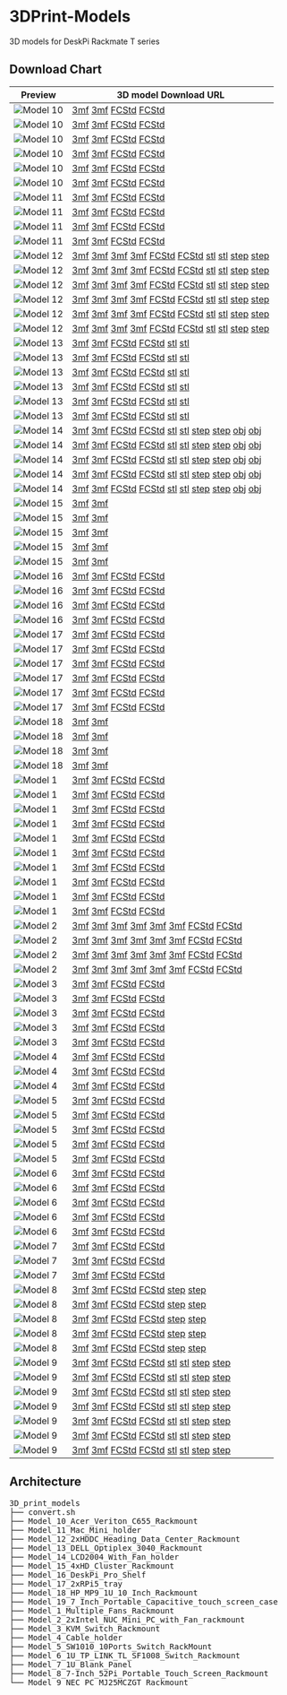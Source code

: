 # 3DPrint-Models
3D models for DeskPi Rackmate T series

## Download Chart 

| Preview | 3D model Download URL|
| ----------- | ----------- |
| ![Model 10](3D_print_models/Model_10_Acer_Veriton_C655_Rackmount/imgs/thumbnails/acer_rackmount_001_thumbnail.png) | [3mf](3D_print_models/Model_10_Acer_Veriton_C655_Rackmount/models/acer_veriton_C655_rackmount_for_DeskPi_rackmate_T_series-BodyFillet002.3mf) [3mf](3D_print_models/Model_10_Acer_Veriton_C655_Rackmount/models/acer_veriton_C655_rackmount_for_DeskPi_rackmate_T_series-BodyFillet002.3mf) [FCStd](3D_print_models/Model_10_Acer_Veriton_C655_Rackmount/models/acer_veriton_C655_rackmount_for_DeskPi_rackmate_T_series.FCStd) [FCStd](3D_print_models/Model_10_Acer_Veriton_C655_Rackmount/models/acer_veriton_C655_rackmount_for_DeskPi_rackmate_T_series.FCStd) |
| ![Model 10](3D_print_models/Model_10_Acer_Veriton_C655_Rackmount/imgs/thumbnails/acer_rackmount_002_thumbnail.png) | [3mf](3D_print_models/Model_10_Acer_Veriton_C655_Rackmount/models/acer_veriton_C655_rackmount_for_DeskPi_rackmate_T_series-BodyFillet002.3mf) [3mf](3D_print_models/Model_10_Acer_Veriton_C655_Rackmount/models/acer_veriton_C655_rackmount_for_DeskPi_rackmate_T_series-BodyFillet002.3mf) [FCStd](3D_print_models/Model_10_Acer_Veriton_C655_Rackmount/models/acer_veriton_C655_rackmount_for_DeskPi_rackmate_T_series.FCStd) [FCStd](3D_print_models/Model_10_Acer_Veriton_C655_Rackmount/models/acer_veriton_C655_rackmount_for_DeskPi_rackmate_T_series.FCStd) |
| ![Model 10](3D_print_models/Model_10_Acer_Veriton_C655_Rackmount/imgs/thumbnails/acer_rackmount_003_thumbnail.png) | [3mf](3D_print_models/Model_10_Acer_Veriton_C655_Rackmount/models/acer_veriton_C655_rackmount_for_DeskPi_rackmate_T_series-BodyFillet002.3mf) [3mf](3D_print_models/Model_10_Acer_Veriton_C655_Rackmount/models/acer_veriton_C655_rackmount_for_DeskPi_rackmate_T_series-BodyFillet002.3mf) [FCStd](3D_print_models/Model_10_Acer_Veriton_C655_Rackmount/models/acer_veriton_C655_rackmount_for_DeskPi_rackmate_T_series.FCStd) [FCStd](3D_print_models/Model_10_Acer_Veriton_C655_Rackmount/models/acer_veriton_C655_rackmount_for_DeskPi_rackmate_T_series.FCStd) |
| ![Model 10](3D_print_models/Model_10_Acer_Veriton_C655_Rackmount/imgs/thumbnails/acer_rackmount_004_thumbnail.png) | [3mf](3D_print_models/Model_10_Acer_Veriton_C655_Rackmount/models/acer_veriton_C655_rackmount_for_DeskPi_rackmate_T_series-BodyFillet002.3mf) [3mf](3D_print_models/Model_10_Acer_Veriton_C655_Rackmount/models/acer_veriton_C655_rackmount_for_DeskPi_rackmate_T_series-BodyFillet002.3mf) [FCStd](3D_print_models/Model_10_Acer_Veriton_C655_Rackmount/models/acer_veriton_C655_rackmount_for_DeskPi_rackmate_T_series.FCStd) [FCStd](3D_print_models/Model_10_Acer_Veriton_C655_Rackmount/models/acer_veriton_C655_rackmount_for_DeskPi_rackmate_T_series.FCStd) |
| ![Model 10](3D_print_models/Model_10_Acer_Veriton_C655_Rackmount/imgs/thumbnails/acer_rackmount_005_thumbnail.png) | [3mf](3D_print_models/Model_10_Acer_Veriton_C655_Rackmount/models/acer_veriton_C655_rackmount_for_DeskPi_rackmate_T_series-BodyFillet002.3mf) [3mf](3D_print_models/Model_10_Acer_Veriton_C655_Rackmount/models/acer_veriton_C655_rackmount_for_DeskPi_rackmate_T_series-BodyFillet002.3mf) [FCStd](3D_print_models/Model_10_Acer_Veriton_C655_Rackmount/models/acer_veriton_C655_rackmount_for_DeskPi_rackmate_T_series.FCStd) [FCStd](3D_print_models/Model_10_Acer_Veriton_C655_Rackmount/models/acer_veriton_C655_rackmount_for_DeskPi_rackmate_T_series.FCStd) |
| ![Model 10](3D_print_models/Model_10_Acer_Veriton_C655_Rackmount/imgs/thumbnails/acer_rackmount_main_thumbnail.jpg) | [3mf](3D_print_models/Model_10_Acer_Veriton_C655_Rackmount/models/acer_veriton_C655_rackmount_for_DeskPi_rackmate_T_series-BodyFillet002.3mf) [3mf](3D_print_models/Model_10_Acer_Veriton_C655_Rackmount/models/acer_veriton_C655_rackmount_for_DeskPi_rackmate_T_series-BodyFillet002.3mf) [FCStd](3D_print_models/Model_10_Acer_Veriton_C655_Rackmount/models/acer_veriton_C655_rackmount_for_DeskPi_rackmate_T_series.FCStd) [FCStd](3D_print_models/Model_10_Acer_Veriton_C655_Rackmount/models/acer_veriton_C655_rackmount_for_DeskPi_rackmate_T_series.FCStd) |
| ![Model 11](3D_print_models/Model_11_Mac_Mini_holder/imgs/thumbnails/macminiholder01_thumbnail.png) | [3mf](3D_print_models/Model_11_Mac_Mini_holder/models/Mac_mini_holder_for_deskpi_rackmate_TT_only.3mf) [3mf](3D_print_models/Model_11_Mac_Mini_holder/models/Mac_mini_holder_for_deskpi_rackmate_TT_only.3mf) [FCStd](3D_print_models/Model_11_Mac_Mini_holder/models/Mac_mini_holder_for_deskpi_rackmate_TT_only.FCStd) [FCStd](3D_print_models/Model_11_Mac_Mini_holder/models/Mac_mini_holder_for_deskpi_rackmate_TT_only.FCStd) |
| ![Model 11](3D_print_models/Model_11_Mac_Mini_holder/imgs/thumbnails/macminiholder02_thumbnail.png) | [3mf](3D_print_models/Model_11_Mac_Mini_holder/models/Mac_mini_holder_for_deskpi_rackmate_TT_only.3mf) [3mf](3D_print_models/Model_11_Mac_Mini_holder/models/Mac_mini_holder_for_deskpi_rackmate_TT_only.3mf) [FCStd](3D_print_models/Model_11_Mac_Mini_holder/models/Mac_mini_holder_for_deskpi_rackmate_TT_only.FCStd) [FCStd](3D_print_models/Model_11_Mac_Mini_holder/models/Mac_mini_holder_for_deskpi_rackmate_TT_only.FCStd) |
| ![Model 11](3D_print_models/Model_11_Mac_Mini_holder/imgs/thumbnails/macminiholder03_thumbnail.png) | [3mf](3D_print_models/Model_11_Mac_Mini_holder/models/Mac_mini_holder_for_deskpi_rackmate_TT_only.3mf) [3mf](3D_print_models/Model_11_Mac_Mini_holder/models/Mac_mini_holder_for_deskpi_rackmate_TT_only.3mf) [FCStd](3D_print_models/Model_11_Mac_Mini_holder/models/Mac_mini_holder_for_deskpi_rackmate_TT_only.FCStd) [FCStd](3D_print_models/Model_11_Mac_Mini_holder/models/Mac_mini_holder_for_deskpi_rackmate_TT_only.FCStd) |
| ![Model 11](3D_print_models/Model_11_Mac_Mini_holder/imgs/thumbnails/macminiholder04_thumbnail.png) | [3mf](3D_print_models/Model_11_Mac_Mini_holder/models/Mac_mini_holder_for_deskpi_rackmate_TT_only.3mf) [3mf](3D_print_models/Model_11_Mac_Mini_holder/models/Mac_mini_holder_for_deskpi_rackmate_TT_only.3mf) [FCStd](3D_print_models/Model_11_Mac_Mini_holder/models/Mac_mini_holder_for_deskpi_rackmate_TT_only.FCStd) [FCStd](3D_print_models/Model_11_Mac_Mini_holder/models/Mac_mini_holder_for_deskpi_rackmate_TT_only.FCStd) |
| ![Model 12](3D_print_models/Model_12_2xHDDC_Heading_Data_Center_Rackmount/imgs/thumbnails/2HDDC_01_thumbnail.png) | [3mf](3D_print_models/Model_12_2xHDDC_Heading_Data_Center_Rackmount/models/2xHDDC_heading_data_center_rackmount_for_deskpi_rackmate_T0T1T2.3mf) [3mf](3D_print_models/Model_12_2xHDDC_Heading_Data_Center_Rackmount/models/2xHDDC_heading_data_center_rackmout_for_deskpi_rackmate_T0_T1_T2-BodyMirrored004.3mf) [3mf](3D_print_models/Model_12_2xHDDC_Heading_Data_Center_Rackmount/models/2xHDDC_heading_data_center_rackmount_for_deskpi_rackmate_T0T1T2.3mf) [3mf](3D_print_models/Model_12_2xHDDC_Heading_Data_Center_Rackmount/models/2xHDDC_heading_data_center_rackmout_for_deskpi_rackmate_T0_T1_T2-BodyMirrored004.3mf) [FCStd](3D_print_models/Model_12_2xHDDC_Heading_Data_Center_Rackmount/models/2xHDDC_heading_data_center_rackmout_for_deskpi_rackmate_T0_T1_T2.FCStd) [FCStd](3D_print_models/Model_12_2xHDDC_Heading_Data_Center_Rackmount/models/2xHDDC_heading_data_center_rackmout_for_deskpi_rackmate_T0_T1_T2.FCStd) [stl](3D_print_models/Model_12_2xHDDC_Heading_Data_Center_Rackmount/models/2xHDDC_heading_data_center_rackmout_for_deskpi_rackmate_T0_T1_T2-BodyMirrored004.stl) [stl](3D_print_models/Model_12_2xHDDC_Heading_Data_Center_Rackmount/models/2xHDDC_heading_data_center_rackmout_for_deskpi_rackmate_T0_T1_T2-BodyMirrored004.stl) [step](3D_print_models/Model_12_2xHDDC_Heading_Data_Center_Rackmount/models/2xHDDC_heading_data_center_rackmout_for_deskpi_rackmate_T0_T1_T2-BodyMirrored004.step) [step](3D_print_models/Model_12_2xHDDC_Heading_Data_Center_Rackmount/models/2xHDDC_heading_data_center_rackmout_for_deskpi_rackmate_T0_T1_T2-BodyMirrored004.step) |
| ![Model 12](3D_print_models/Model_12_2xHDDC_Heading_Data_Center_Rackmount/imgs/thumbnails/2HDDC_02_thumbnail.png) | [3mf](3D_print_models/Model_12_2xHDDC_Heading_Data_Center_Rackmount/models/2xHDDC_heading_data_center_rackmount_for_deskpi_rackmate_T0T1T2.3mf) [3mf](3D_print_models/Model_12_2xHDDC_Heading_Data_Center_Rackmount/models/2xHDDC_heading_data_center_rackmout_for_deskpi_rackmate_T0_T1_T2-BodyMirrored004.3mf) [3mf](3D_print_models/Model_12_2xHDDC_Heading_Data_Center_Rackmount/models/2xHDDC_heading_data_center_rackmount_for_deskpi_rackmate_T0T1T2.3mf) [3mf](3D_print_models/Model_12_2xHDDC_Heading_Data_Center_Rackmount/models/2xHDDC_heading_data_center_rackmout_for_deskpi_rackmate_T0_T1_T2-BodyMirrored004.3mf) [FCStd](3D_print_models/Model_12_2xHDDC_Heading_Data_Center_Rackmount/models/2xHDDC_heading_data_center_rackmout_for_deskpi_rackmate_T0_T1_T2.FCStd) [FCStd](3D_print_models/Model_12_2xHDDC_Heading_Data_Center_Rackmount/models/2xHDDC_heading_data_center_rackmout_for_deskpi_rackmate_T0_T1_T2.FCStd) [stl](3D_print_models/Model_12_2xHDDC_Heading_Data_Center_Rackmount/models/2xHDDC_heading_data_center_rackmout_for_deskpi_rackmate_T0_T1_T2-BodyMirrored004.stl) [stl](3D_print_models/Model_12_2xHDDC_Heading_Data_Center_Rackmount/models/2xHDDC_heading_data_center_rackmout_for_deskpi_rackmate_T0_T1_T2-BodyMirrored004.stl) [step](3D_print_models/Model_12_2xHDDC_Heading_Data_Center_Rackmount/models/2xHDDC_heading_data_center_rackmout_for_deskpi_rackmate_T0_T1_T2-BodyMirrored004.step) [step](3D_print_models/Model_12_2xHDDC_Heading_Data_Center_Rackmount/models/2xHDDC_heading_data_center_rackmout_for_deskpi_rackmate_T0_T1_T2-BodyMirrored004.step) |
| ![Model 12](3D_print_models/Model_12_2xHDDC_Heading_Data_Center_Rackmount/imgs/thumbnails/2HDDC_03_thumbnail.png) | [3mf](3D_print_models/Model_12_2xHDDC_Heading_Data_Center_Rackmount/models/2xHDDC_heading_data_center_rackmount_for_deskpi_rackmate_T0T1T2.3mf) [3mf](3D_print_models/Model_12_2xHDDC_Heading_Data_Center_Rackmount/models/2xHDDC_heading_data_center_rackmout_for_deskpi_rackmate_T0_T1_T2-BodyMirrored004.3mf) [3mf](3D_print_models/Model_12_2xHDDC_Heading_Data_Center_Rackmount/models/2xHDDC_heading_data_center_rackmount_for_deskpi_rackmate_T0T1T2.3mf) [3mf](3D_print_models/Model_12_2xHDDC_Heading_Data_Center_Rackmount/models/2xHDDC_heading_data_center_rackmout_for_deskpi_rackmate_T0_T1_T2-BodyMirrored004.3mf) [FCStd](3D_print_models/Model_12_2xHDDC_Heading_Data_Center_Rackmount/models/2xHDDC_heading_data_center_rackmout_for_deskpi_rackmate_T0_T1_T2.FCStd) [FCStd](3D_print_models/Model_12_2xHDDC_Heading_Data_Center_Rackmount/models/2xHDDC_heading_data_center_rackmout_for_deskpi_rackmate_T0_T1_T2.FCStd) [stl](3D_print_models/Model_12_2xHDDC_Heading_Data_Center_Rackmount/models/2xHDDC_heading_data_center_rackmout_for_deskpi_rackmate_T0_T1_T2-BodyMirrored004.stl) [stl](3D_print_models/Model_12_2xHDDC_Heading_Data_Center_Rackmount/models/2xHDDC_heading_data_center_rackmout_for_deskpi_rackmate_T0_T1_T2-BodyMirrored004.stl) [step](3D_print_models/Model_12_2xHDDC_Heading_Data_Center_Rackmount/models/2xHDDC_heading_data_center_rackmout_for_deskpi_rackmate_T0_T1_T2-BodyMirrored004.step) [step](3D_print_models/Model_12_2xHDDC_Heading_Data_Center_Rackmount/models/2xHDDC_heading_data_center_rackmout_for_deskpi_rackmate_T0_T1_T2-BodyMirrored004.step) |
| ![Model 12](3D_print_models/Model_12_2xHDDC_Heading_Data_Center_Rackmount/imgs/thumbnails/2HDDC_04_thumbnail.png) | [3mf](3D_print_models/Model_12_2xHDDC_Heading_Data_Center_Rackmount/models/2xHDDC_heading_data_center_rackmount_for_deskpi_rackmate_T0T1T2.3mf) [3mf](3D_print_models/Model_12_2xHDDC_Heading_Data_Center_Rackmount/models/2xHDDC_heading_data_center_rackmout_for_deskpi_rackmate_T0_T1_T2-BodyMirrored004.3mf) [3mf](3D_print_models/Model_12_2xHDDC_Heading_Data_Center_Rackmount/models/2xHDDC_heading_data_center_rackmount_for_deskpi_rackmate_T0T1T2.3mf) [3mf](3D_print_models/Model_12_2xHDDC_Heading_Data_Center_Rackmount/models/2xHDDC_heading_data_center_rackmout_for_deskpi_rackmate_T0_T1_T2-BodyMirrored004.3mf) [FCStd](3D_print_models/Model_12_2xHDDC_Heading_Data_Center_Rackmount/models/2xHDDC_heading_data_center_rackmout_for_deskpi_rackmate_T0_T1_T2.FCStd) [FCStd](3D_print_models/Model_12_2xHDDC_Heading_Data_Center_Rackmount/models/2xHDDC_heading_data_center_rackmout_for_deskpi_rackmate_T0_T1_T2.FCStd) [stl](3D_print_models/Model_12_2xHDDC_Heading_Data_Center_Rackmount/models/2xHDDC_heading_data_center_rackmout_for_deskpi_rackmate_T0_T1_T2-BodyMirrored004.stl) [stl](3D_print_models/Model_12_2xHDDC_Heading_Data_Center_Rackmount/models/2xHDDC_heading_data_center_rackmout_for_deskpi_rackmate_T0_T1_T2-BodyMirrored004.stl) [step](3D_print_models/Model_12_2xHDDC_Heading_Data_Center_Rackmount/models/2xHDDC_heading_data_center_rackmout_for_deskpi_rackmate_T0_T1_T2-BodyMirrored004.step) [step](3D_print_models/Model_12_2xHDDC_Heading_Data_Center_Rackmount/models/2xHDDC_heading_data_center_rackmout_for_deskpi_rackmate_T0_T1_T2-BodyMirrored004.step) |
| ![Model 12](3D_print_models/Model_12_2xHDDC_Heading_Data_Center_Rackmount/imgs/thumbnails/2HDDC_05_thumbnail.png) | [3mf](3D_print_models/Model_12_2xHDDC_Heading_Data_Center_Rackmount/models/2xHDDC_heading_data_center_rackmount_for_deskpi_rackmate_T0T1T2.3mf) [3mf](3D_print_models/Model_12_2xHDDC_Heading_Data_Center_Rackmount/models/2xHDDC_heading_data_center_rackmout_for_deskpi_rackmate_T0_T1_T2-BodyMirrored004.3mf) [3mf](3D_print_models/Model_12_2xHDDC_Heading_Data_Center_Rackmount/models/2xHDDC_heading_data_center_rackmount_for_deskpi_rackmate_T0T1T2.3mf) [3mf](3D_print_models/Model_12_2xHDDC_Heading_Data_Center_Rackmount/models/2xHDDC_heading_data_center_rackmout_for_deskpi_rackmate_T0_T1_T2-BodyMirrored004.3mf) [FCStd](3D_print_models/Model_12_2xHDDC_Heading_Data_Center_Rackmount/models/2xHDDC_heading_data_center_rackmout_for_deskpi_rackmate_T0_T1_T2.FCStd) [FCStd](3D_print_models/Model_12_2xHDDC_Heading_Data_Center_Rackmount/models/2xHDDC_heading_data_center_rackmout_for_deskpi_rackmate_T0_T1_T2.FCStd) [stl](3D_print_models/Model_12_2xHDDC_Heading_Data_Center_Rackmount/models/2xHDDC_heading_data_center_rackmout_for_deskpi_rackmate_T0_T1_T2-BodyMirrored004.stl) [stl](3D_print_models/Model_12_2xHDDC_Heading_Data_Center_Rackmount/models/2xHDDC_heading_data_center_rackmout_for_deskpi_rackmate_T0_T1_T2-BodyMirrored004.stl) [step](3D_print_models/Model_12_2xHDDC_Heading_Data_Center_Rackmount/models/2xHDDC_heading_data_center_rackmout_for_deskpi_rackmate_T0_T1_T2-BodyMirrored004.step) [step](3D_print_models/Model_12_2xHDDC_Heading_Data_Center_Rackmount/models/2xHDDC_heading_data_center_rackmout_for_deskpi_rackmate_T0_T1_T2-BodyMirrored004.step) |
| ![Model 12](3D_print_models/Model_12_2xHDDC_Heading_Data_Center_Rackmount/imgs/thumbnails/2HDDC_main_thumbnail.jpg) | [3mf](3D_print_models/Model_12_2xHDDC_Heading_Data_Center_Rackmount/models/2xHDDC_heading_data_center_rackmount_for_deskpi_rackmate_T0T1T2.3mf) [3mf](3D_print_models/Model_12_2xHDDC_Heading_Data_Center_Rackmount/models/2xHDDC_heading_data_center_rackmout_for_deskpi_rackmate_T0_T1_T2-BodyMirrored004.3mf) [3mf](3D_print_models/Model_12_2xHDDC_Heading_Data_Center_Rackmount/models/2xHDDC_heading_data_center_rackmount_for_deskpi_rackmate_T0T1T2.3mf) [3mf](3D_print_models/Model_12_2xHDDC_Heading_Data_Center_Rackmount/models/2xHDDC_heading_data_center_rackmout_for_deskpi_rackmate_T0_T1_T2-BodyMirrored004.3mf) [FCStd](3D_print_models/Model_12_2xHDDC_Heading_Data_Center_Rackmount/models/2xHDDC_heading_data_center_rackmout_for_deskpi_rackmate_T0_T1_T2.FCStd) [FCStd](3D_print_models/Model_12_2xHDDC_Heading_Data_Center_Rackmount/models/2xHDDC_heading_data_center_rackmout_for_deskpi_rackmate_T0_T1_T2.FCStd) [stl](3D_print_models/Model_12_2xHDDC_Heading_Data_Center_Rackmount/models/2xHDDC_heading_data_center_rackmout_for_deskpi_rackmate_T0_T1_T2-BodyMirrored004.stl) [stl](3D_print_models/Model_12_2xHDDC_Heading_Data_Center_Rackmount/models/2xHDDC_heading_data_center_rackmout_for_deskpi_rackmate_T0_T1_T2-BodyMirrored004.stl) [step](3D_print_models/Model_12_2xHDDC_Heading_Data_Center_Rackmount/models/2xHDDC_heading_data_center_rackmout_for_deskpi_rackmate_T0_T1_T2-BodyMirrored004.step) [step](3D_print_models/Model_12_2xHDDC_Heading_Data_Center_Rackmount/models/2xHDDC_heading_data_center_rackmout_for_deskpi_rackmate_T0_T1_T2-BodyMirrored004.step) |
| ![Model 13](3D_print_models/Model_13_DELL_Optiplex_3040_Rackmount/imgs/thumbnails/dell-rack00_thumbnail.jpg) | [3mf](3D_print_models/Model_13_DELL_Optiplex_3040_Rackmount/models/Dell-Optiplex-7060_10-inch-rackmount.3mf) [3mf](3D_print_models/Model_13_DELL_Optiplex_3040_Rackmount/models/Dell-Optiplex-7060_10-inch-rackmount.3mf) [FCStd](3D_print_models/Model_13_DELL_Optiplex_3040_Rackmount/models/Dell_OptiPlex_3040_rackmount_for_deskpi_rackmate_T0_T1_T2_10inch.FCStd) [FCStd](3D_print_models/Model_13_DELL_Optiplex_3040_Rackmount/models/Dell_OptiPlex_3040_rackmount_for_deskpi_rackmate_T0_T1_T2_10inch.FCStd) [stl](3D_print_models/Model_13_DELL_Optiplex_3040_Rackmount/models/Dell-Optiplex-7060_10-inch-rackmount.stl) [stl](3D_print_models/Model_13_DELL_Optiplex_3040_Rackmount/models/Dell-Optiplex-7060_10-inch-rackmount.stl) |
| ![Model 13](3D_print_models/Model_13_DELL_Optiplex_3040_Rackmount/imgs/thumbnails/dell-rack01_thumbnail.png) | [3mf](3D_print_models/Model_13_DELL_Optiplex_3040_Rackmount/models/Dell-Optiplex-7060_10-inch-rackmount.3mf) [3mf](3D_print_models/Model_13_DELL_Optiplex_3040_Rackmount/models/Dell-Optiplex-7060_10-inch-rackmount.3mf) [FCStd](3D_print_models/Model_13_DELL_Optiplex_3040_Rackmount/models/Dell_OptiPlex_3040_rackmount_for_deskpi_rackmate_T0_T1_T2_10inch.FCStd) [FCStd](3D_print_models/Model_13_DELL_Optiplex_3040_Rackmount/models/Dell_OptiPlex_3040_rackmount_for_deskpi_rackmate_T0_T1_T2_10inch.FCStd) [stl](3D_print_models/Model_13_DELL_Optiplex_3040_Rackmount/models/Dell-Optiplex-7060_10-inch-rackmount.stl) [stl](3D_print_models/Model_13_DELL_Optiplex_3040_Rackmount/models/Dell-Optiplex-7060_10-inch-rackmount.stl) |
| ![Model 13](3D_print_models/Model_13_DELL_Optiplex_3040_Rackmount/imgs/thumbnails/dell-rack02_thumbnail.png) | [3mf](3D_print_models/Model_13_DELL_Optiplex_3040_Rackmount/models/Dell-Optiplex-7060_10-inch-rackmount.3mf) [3mf](3D_print_models/Model_13_DELL_Optiplex_3040_Rackmount/models/Dell-Optiplex-7060_10-inch-rackmount.3mf) [FCStd](3D_print_models/Model_13_DELL_Optiplex_3040_Rackmount/models/Dell_OptiPlex_3040_rackmount_for_deskpi_rackmate_T0_T1_T2_10inch.FCStd) [FCStd](3D_print_models/Model_13_DELL_Optiplex_3040_Rackmount/models/Dell_OptiPlex_3040_rackmount_for_deskpi_rackmate_T0_T1_T2_10inch.FCStd) [stl](3D_print_models/Model_13_DELL_Optiplex_3040_Rackmount/models/Dell-Optiplex-7060_10-inch-rackmount.stl) [stl](3D_print_models/Model_13_DELL_Optiplex_3040_Rackmount/models/Dell-Optiplex-7060_10-inch-rackmount.stl) |
| ![Model 13](3D_print_models/Model_13_DELL_Optiplex_3040_Rackmount/imgs/thumbnails/dell-rack03_thumbnail.png) | [3mf](3D_print_models/Model_13_DELL_Optiplex_3040_Rackmount/models/Dell-Optiplex-7060_10-inch-rackmount.3mf) [3mf](3D_print_models/Model_13_DELL_Optiplex_3040_Rackmount/models/Dell-Optiplex-7060_10-inch-rackmount.3mf) [FCStd](3D_print_models/Model_13_DELL_Optiplex_3040_Rackmount/models/Dell_OptiPlex_3040_rackmount_for_deskpi_rackmate_T0_T1_T2_10inch.FCStd) [FCStd](3D_print_models/Model_13_DELL_Optiplex_3040_Rackmount/models/Dell_OptiPlex_3040_rackmount_for_deskpi_rackmate_T0_T1_T2_10inch.FCStd) [stl](3D_print_models/Model_13_DELL_Optiplex_3040_Rackmount/models/Dell-Optiplex-7060_10-inch-rackmount.stl) [stl](3D_print_models/Model_13_DELL_Optiplex_3040_Rackmount/models/Dell-Optiplex-7060_10-inch-rackmount.stl) |
| ![Model 13](3D_print_models/Model_13_DELL_Optiplex_3040_Rackmount/imgs/thumbnails/dell-rack04_thumbnail.png) | [3mf](3D_print_models/Model_13_DELL_Optiplex_3040_Rackmount/models/Dell-Optiplex-7060_10-inch-rackmount.3mf) [3mf](3D_print_models/Model_13_DELL_Optiplex_3040_Rackmount/models/Dell-Optiplex-7060_10-inch-rackmount.3mf) [FCStd](3D_print_models/Model_13_DELL_Optiplex_3040_Rackmount/models/Dell_OptiPlex_3040_rackmount_for_deskpi_rackmate_T0_T1_T2_10inch.FCStd) [FCStd](3D_print_models/Model_13_DELL_Optiplex_3040_Rackmount/models/Dell_OptiPlex_3040_rackmount_for_deskpi_rackmate_T0_T1_T2_10inch.FCStd) [stl](3D_print_models/Model_13_DELL_Optiplex_3040_Rackmount/models/Dell-Optiplex-7060_10-inch-rackmount.stl) [stl](3D_print_models/Model_13_DELL_Optiplex_3040_Rackmount/models/Dell-Optiplex-7060_10-inch-rackmount.stl) |
| ![Model 13](3D_print_models/Model_13_DELL_Optiplex_3040_Rackmount/imgs/thumbnails/dell-rack05_thumbnail.png) | [3mf](3D_print_models/Model_13_DELL_Optiplex_3040_Rackmount/models/Dell-Optiplex-7060_10-inch-rackmount.3mf) [3mf](3D_print_models/Model_13_DELL_Optiplex_3040_Rackmount/models/Dell-Optiplex-7060_10-inch-rackmount.3mf) [FCStd](3D_print_models/Model_13_DELL_Optiplex_3040_Rackmount/models/Dell_OptiPlex_3040_rackmount_for_deskpi_rackmate_T0_T1_T2_10inch.FCStd) [FCStd](3D_print_models/Model_13_DELL_Optiplex_3040_Rackmount/models/Dell_OptiPlex_3040_rackmount_for_deskpi_rackmate_T0_T1_T2_10inch.FCStd) [stl](3D_print_models/Model_13_DELL_Optiplex_3040_Rackmount/models/Dell-Optiplex-7060_10-inch-rackmount.stl) [stl](3D_print_models/Model_13_DELL_Optiplex_3040_Rackmount/models/Dell-Optiplex-7060_10-inch-rackmount.stl) |
| ![Model 14](3D_print_models/Model_14_LCD2004_With_Fan_holder/imgs/thumbnails/LCD2004_FAN_Case00_thumbnail.jpg) | [3mf](3D_print_models/Model_14_LCD2004_With_Fan_holder/models/LCD2004_holder_DeskPi_Rackmate_3U_rackmount.3mf) [3mf](3D_print_models/Model_14_LCD2004_With_Fan_holder/models/LCD2004_holder_DeskPi_Rackmate_3U_rackmount.3mf) [FCStd](3D_print_models/Model_14_LCD2004_With_Fan_holder/models/LCD2004_Fan_holder_DeskPi_Rackmate_3U_rackmount.FCStd) [FCStd](3D_print_models/Model_14_LCD2004_With_Fan_holder/models/LCD2004_Fan_holder_DeskPi_Rackmate_3U_rackmount.FCStd) [stl](3D_print_models/Model_14_LCD2004_With_Fan_holder/models/LCD2004_holder_DeskPi_Rackmate_3U_rackmount.stl) [stl](3D_print_models/Model_14_LCD2004_With_Fan_holder/models/LCD2004_holder_DeskPi_Rackmate_3U_rackmount.stl) [step](3D_print_models/Model_14_LCD2004_With_Fan_holder/models/LCD2004_holder_DeskPi_Rackmate_3U_rackmount.step) [step](3D_print_models/Model_14_LCD2004_With_Fan_holder/models/LCD2004_holder_DeskPi_Rackmate_3U_rackmount.step) [obj](3D_print_models/Model_14_LCD2004_With_Fan_holder/models/LCD2004_holder_DeskPi_Rackmate_3U_rackmount.obj) [obj](3D_print_models/Model_14_LCD2004_With_Fan_holder/models/LCD2004_holder_DeskPi_Rackmate_3U_rackmount.obj) |
| ![Model 14](3D_print_models/Model_14_LCD2004_With_Fan_holder/imgs/thumbnails/LCD2004_FAN_Case01_thumbnail.png) | [3mf](3D_print_models/Model_14_LCD2004_With_Fan_holder/models/LCD2004_holder_DeskPi_Rackmate_3U_rackmount.3mf) [3mf](3D_print_models/Model_14_LCD2004_With_Fan_holder/models/LCD2004_holder_DeskPi_Rackmate_3U_rackmount.3mf) [FCStd](3D_print_models/Model_14_LCD2004_With_Fan_holder/models/LCD2004_Fan_holder_DeskPi_Rackmate_3U_rackmount.FCStd) [FCStd](3D_print_models/Model_14_LCD2004_With_Fan_holder/models/LCD2004_Fan_holder_DeskPi_Rackmate_3U_rackmount.FCStd) [stl](3D_print_models/Model_14_LCD2004_With_Fan_holder/models/LCD2004_holder_DeskPi_Rackmate_3U_rackmount.stl) [stl](3D_print_models/Model_14_LCD2004_With_Fan_holder/models/LCD2004_holder_DeskPi_Rackmate_3U_rackmount.stl) [step](3D_print_models/Model_14_LCD2004_With_Fan_holder/models/LCD2004_holder_DeskPi_Rackmate_3U_rackmount.step) [step](3D_print_models/Model_14_LCD2004_With_Fan_holder/models/LCD2004_holder_DeskPi_Rackmate_3U_rackmount.step) [obj](3D_print_models/Model_14_LCD2004_With_Fan_holder/models/LCD2004_holder_DeskPi_Rackmate_3U_rackmount.obj) [obj](3D_print_models/Model_14_LCD2004_With_Fan_holder/models/LCD2004_holder_DeskPi_Rackmate_3U_rackmount.obj) |
| ![Model 14](3D_print_models/Model_14_LCD2004_With_Fan_holder/imgs/thumbnails/LCD2004_FAN_Case02_thumbnail.png) | [3mf](3D_print_models/Model_14_LCD2004_With_Fan_holder/models/LCD2004_holder_DeskPi_Rackmate_3U_rackmount.3mf) [3mf](3D_print_models/Model_14_LCD2004_With_Fan_holder/models/LCD2004_holder_DeskPi_Rackmate_3U_rackmount.3mf) [FCStd](3D_print_models/Model_14_LCD2004_With_Fan_holder/models/LCD2004_Fan_holder_DeskPi_Rackmate_3U_rackmount.FCStd) [FCStd](3D_print_models/Model_14_LCD2004_With_Fan_holder/models/LCD2004_Fan_holder_DeskPi_Rackmate_3U_rackmount.FCStd) [stl](3D_print_models/Model_14_LCD2004_With_Fan_holder/models/LCD2004_holder_DeskPi_Rackmate_3U_rackmount.stl) [stl](3D_print_models/Model_14_LCD2004_With_Fan_holder/models/LCD2004_holder_DeskPi_Rackmate_3U_rackmount.stl) [step](3D_print_models/Model_14_LCD2004_With_Fan_holder/models/LCD2004_holder_DeskPi_Rackmate_3U_rackmount.step) [step](3D_print_models/Model_14_LCD2004_With_Fan_holder/models/LCD2004_holder_DeskPi_Rackmate_3U_rackmount.step) [obj](3D_print_models/Model_14_LCD2004_With_Fan_holder/models/LCD2004_holder_DeskPi_Rackmate_3U_rackmount.obj) [obj](3D_print_models/Model_14_LCD2004_With_Fan_holder/models/LCD2004_holder_DeskPi_Rackmate_3U_rackmount.obj) |
| ![Model 14](3D_print_models/Model_14_LCD2004_With_Fan_holder/imgs/thumbnails/LCD2004_FAN_Case03_thumbnail.png) | [3mf](3D_print_models/Model_14_LCD2004_With_Fan_holder/models/LCD2004_holder_DeskPi_Rackmate_3U_rackmount.3mf) [3mf](3D_print_models/Model_14_LCD2004_With_Fan_holder/models/LCD2004_holder_DeskPi_Rackmate_3U_rackmount.3mf) [FCStd](3D_print_models/Model_14_LCD2004_With_Fan_holder/models/LCD2004_Fan_holder_DeskPi_Rackmate_3U_rackmount.FCStd) [FCStd](3D_print_models/Model_14_LCD2004_With_Fan_holder/models/LCD2004_Fan_holder_DeskPi_Rackmate_3U_rackmount.FCStd) [stl](3D_print_models/Model_14_LCD2004_With_Fan_holder/models/LCD2004_holder_DeskPi_Rackmate_3U_rackmount.stl) [stl](3D_print_models/Model_14_LCD2004_With_Fan_holder/models/LCD2004_holder_DeskPi_Rackmate_3U_rackmount.stl) [step](3D_print_models/Model_14_LCD2004_With_Fan_holder/models/LCD2004_holder_DeskPi_Rackmate_3U_rackmount.step) [step](3D_print_models/Model_14_LCD2004_With_Fan_holder/models/LCD2004_holder_DeskPi_Rackmate_3U_rackmount.step) [obj](3D_print_models/Model_14_LCD2004_With_Fan_holder/models/LCD2004_holder_DeskPi_Rackmate_3U_rackmount.obj) [obj](3D_print_models/Model_14_LCD2004_With_Fan_holder/models/LCD2004_holder_DeskPi_Rackmate_3U_rackmount.obj) |
| ![Model 14](3D_print_models/Model_14_LCD2004_With_Fan_holder/imgs/thumbnails/LCD2004_FAN_Case04_thumbnail.png) | [3mf](3D_print_models/Model_14_LCD2004_With_Fan_holder/models/LCD2004_holder_DeskPi_Rackmate_3U_rackmount.3mf) [3mf](3D_print_models/Model_14_LCD2004_With_Fan_holder/models/LCD2004_holder_DeskPi_Rackmate_3U_rackmount.3mf) [FCStd](3D_print_models/Model_14_LCD2004_With_Fan_holder/models/LCD2004_Fan_holder_DeskPi_Rackmate_3U_rackmount.FCStd) [FCStd](3D_print_models/Model_14_LCD2004_With_Fan_holder/models/LCD2004_Fan_holder_DeskPi_Rackmate_3U_rackmount.FCStd) [stl](3D_print_models/Model_14_LCD2004_With_Fan_holder/models/LCD2004_holder_DeskPi_Rackmate_3U_rackmount.stl) [stl](3D_print_models/Model_14_LCD2004_With_Fan_holder/models/LCD2004_holder_DeskPi_Rackmate_3U_rackmount.stl) [step](3D_print_models/Model_14_LCD2004_With_Fan_holder/models/LCD2004_holder_DeskPi_Rackmate_3U_rackmount.step) [step](3D_print_models/Model_14_LCD2004_With_Fan_holder/models/LCD2004_holder_DeskPi_Rackmate_3U_rackmount.step) [obj](3D_print_models/Model_14_LCD2004_With_Fan_holder/models/LCD2004_holder_DeskPi_Rackmate_3U_rackmount.obj) [obj](3D_print_models/Model_14_LCD2004_With_Fan_holder/models/LCD2004_holder_DeskPi_Rackmate_3U_rackmount.obj) |
| ![Model 15](3D_print_models/Model_15_4xHD_Cluster_Rackmount/imgs/thumbnails/4HDD_cluster01_thumbnail.png) | [3mf](3D_print_models/Model_15_4xHD_Cluster_Rackmount/models/4x3.5inch_HDD_Tray.3mf) [3mf](3D_print_models/Model_15_4xHD_Cluster_Rackmount/models/4x3.5inch_HDD_Tray.3mf) |
| ![Model 15](3D_print_models/Model_15_4xHD_Cluster_Rackmount/imgs/thumbnails/4HDD_cluster02_thumbnail.png) | [3mf](3D_print_models/Model_15_4xHD_Cluster_Rackmount/models/4x3.5inch_HDD_Tray.3mf) [3mf](3D_print_models/Model_15_4xHD_Cluster_Rackmount/models/4x3.5inch_HDD_Tray.3mf) |
| ![Model 15](3D_print_models/Model_15_4xHD_Cluster_Rackmount/imgs/thumbnails/4HDD_cluster03_thumbnail.png) | [3mf](3D_print_models/Model_15_4xHD_Cluster_Rackmount/models/4x3.5inch_HDD_Tray.3mf) [3mf](3D_print_models/Model_15_4xHD_Cluster_Rackmount/models/4x3.5inch_HDD_Tray.3mf) |
| ![Model 15](3D_print_models/Model_15_4xHD_Cluster_Rackmount/imgs/thumbnails/4HDD_cluster04_thumbnail.png) | [3mf](3D_print_models/Model_15_4xHD_Cluster_Rackmount/models/4x3.5inch_HDD_Tray.3mf) [3mf](3D_print_models/Model_15_4xHD_Cluster_Rackmount/models/4x3.5inch_HDD_Tray.3mf) |
| ![Model 15](3D_print_models/Model_15_4xHD_Cluster_Rackmount/imgs/thumbnails/4HDD_cluster05_thumbnail.png) | [3mf](3D_print_models/Model_15_4xHD_Cluster_Rackmount/models/4x3.5inch_HDD_Tray.3mf) [3mf](3D_print_models/Model_15_4xHD_Cluster_Rackmount/models/4x3.5inch_HDD_Tray.3mf) |
| ![Model 16](3D_print_models/Model_16_DeskPi_Pro_Shelf/imgs/thumbnails/deskpi_pro_01_thumbnail.png) | [3mf](3D_print_models/Model_16_DeskPi_Pro_Shelf/models/DeskPi_pro_holder_for_DeskPi_rackmate_T_series.3mf) [3mf](3D_print_models/Model_16_DeskPi_Pro_Shelf/models/DeskPi_pro_holder_for_DeskPi_rackmate_T_series.3mf) [FCStd](3D_print_models/Model_16_DeskPi_Pro_Shelf/models/DeskPi_pro_holder_for_DeskPi_rackmate_T_series.FCStd) [FCStd](3D_print_models/Model_16_DeskPi_Pro_Shelf/models/DeskPi_pro_holder_for_DeskPi_rackmate_T_series.FCStd) |
| ![Model 16](3D_print_models/Model_16_DeskPi_Pro_Shelf/imgs/thumbnails/deskpi_pro_02_thumbnail.png) | [3mf](3D_print_models/Model_16_DeskPi_Pro_Shelf/models/DeskPi_pro_holder_for_DeskPi_rackmate_T_series.3mf) [3mf](3D_print_models/Model_16_DeskPi_Pro_Shelf/models/DeskPi_pro_holder_for_DeskPi_rackmate_T_series.3mf) [FCStd](3D_print_models/Model_16_DeskPi_Pro_Shelf/models/DeskPi_pro_holder_for_DeskPi_rackmate_T_series.FCStd) [FCStd](3D_print_models/Model_16_DeskPi_Pro_Shelf/models/DeskPi_pro_holder_for_DeskPi_rackmate_T_series.FCStd) |
| ![Model 16](3D_print_models/Model_16_DeskPi_Pro_Shelf/imgs/thumbnails/deskpi_pro_03_thumbnail.png) | [3mf](3D_print_models/Model_16_DeskPi_Pro_Shelf/models/DeskPi_pro_holder_for_DeskPi_rackmate_T_series.3mf) [3mf](3D_print_models/Model_16_DeskPi_Pro_Shelf/models/DeskPi_pro_holder_for_DeskPi_rackmate_T_series.3mf) [FCStd](3D_print_models/Model_16_DeskPi_Pro_Shelf/models/DeskPi_pro_holder_for_DeskPi_rackmate_T_series.FCStd) [FCStd](3D_print_models/Model_16_DeskPi_Pro_Shelf/models/DeskPi_pro_holder_for_DeskPi_rackmate_T_series.FCStd) |
| ![Model 16](3D_print_models/Model_16_DeskPi_Pro_Shelf/imgs/thumbnails/deskpi_pro_04_thumbnail.png) | [3mf](3D_print_models/Model_16_DeskPi_Pro_Shelf/models/DeskPi_pro_holder_for_DeskPi_rackmate_T_series.3mf) [3mf](3D_print_models/Model_16_DeskPi_Pro_Shelf/models/DeskPi_pro_holder_for_DeskPi_rackmate_T_series.3mf) [FCStd](3D_print_models/Model_16_DeskPi_Pro_Shelf/models/DeskPi_pro_holder_for_DeskPi_rackmate_T_series.FCStd) [FCStd](3D_print_models/Model_16_DeskPi_Pro_Shelf/models/DeskPi_pro_holder_for_DeskPi_rackmate_T_series.FCStd) |
| ![Model 17](3D_print_models/Model_17_2xRPi5_tray/imgs/thumbnails/RPi5_holder_01_thumbnail.png) | [3mf](3D_print_models/Model_17_2xRPi5_tray/models/RaspberryPi_holder_for_DeskPi_rackmate_T_series.3mf) [3mf](3D_print_models/Model_17_2xRPi5_tray/models/RaspberryPi_holder_for_DeskPi_rackmate_T_series.3mf) [FCStd](3D_print_models/Model_17_2xRPi5_tray/models/RaspberryPi_holder_for_DeskPi_rackmate_T_series.FCStd) [FCStd](3D_print_models/Model_17_2xRPi5_tray/models/RaspberryPi_holder_for_DeskPi_rackmate_T_series.FCStd) |
| ![Model 17](3D_print_models/Model_17_2xRPi5_tray/imgs/thumbnails/RPi5_holder_02_thumbnail.png) | [3mf](3D_print_models/Model_17_2xRPi5_tray/models/RaspberryPi_holder_for_DeskPi_rackmate_T_series.3mf) [3mf](3D_print_models/Model_17_2xRPi5_tray/models/RaspberryPi_holder_for_DeskPi_rackmate_T_series.3mf) [FCStd](3D_print_models/Model_17_2xRPi5_tray/models/RaspberryPi_holder_for_DeskPi_rackmate_T_series.FCStd) [FCStd](3D_print_models/Model_17_2xRPi5_tray/models/RaspberryPi_holder_for_DeskPi_rackmate_T_series.FCStd) |
| ![Model 17](3D_print_models/Model_17_2xRPi5_tray/imgs/thumbnails/RPi5_holder_03_thumbnail.png) | [3mf](3D_print_models/Model_17_2xRPi5_tray/models/RaspberryPi_holder_for_DeskPi_rackmate_T_series.3mf) [3mf](3D_print_models/Model_17_2xRPi5_tray/models/RaspberryPi_holder_for_DeskPi_rackmate_T_series.3mf) [FCStd](3D_print_models/Model_17_2xRPi5_tray/models/RaspberryPi_holder_for_DeskPi_rackmate_T_series.FCStd) [FCStd](3D_print_models/Model_17_2xRPi5_tray/models/RaspberryPi_holder_for_DeskPi_rackmate_T_series.FCStd) |
| ![Model 17](3D_print_models/Model_17_2xRPi5_tray/imgs/thumbnails/RPi5_holder_04_thumbnail.png) | [3mf](3D_print_models/Model_17_2xRPi5_tray/models/RaspberryPi_holder_for_DeskPi_rackmate_T_series.3mf) [3mf](3D_print_models/Model_17_2xRPi5_tray/models/RaspberryPi_holder_for_DeskPi_rackmate_T_series.3mf) [FCStd](3D_print_models/Model_17_2xRPi5_tray/models/RaspberryPi_holder_for_DeskPi_rackmate_T_series.FCStd) [FCStd](3D_print_models/Model_17_2xRPi5_tray/models/RaspberryPi_holder_for_DeskPi_rackmate_T_series.FCStd) |
| ![Model 17](3D_print_models/Model_17_2xRPi5_tray/imgs/thumbnails/RPi5_holder_05_thumbnail.png) | [3mf](3D_print_models/Model_17_2xRPi5_tray/models/RaspberryPi_holder_for_DeskPi_rackmate_T_series.3mf) [3mf](3D_print_models/Model_17_2xRPi5_tray/models/RaspberryPi_holder_for_DeskPi_rackmate_T_series.3mf) [FCStd](3D_print_models/Model_17_2xRPi5_tray/models/RaspberryPi_holder_for_DeskPi_rackmate_T_series.FCStd) [FCStd](3D_print_models/Model_17_2xRPi5_tray/models/RaspberryPi_holder_for_DeskPi_rackmate_T_series.FCStd) |
| ![Model 17](3D_print_models/Model_17_2xRPi5_tray/imgs/thumbnails/RPi5_holder_06_thumbnail.png) | [3mf](3D_print_models/Model_17_2xRPi5_tray/models/RaspberryPi_holder_for_DeskPi_rackmate_T_series.3mf) [3mf](3D_print_models/Model_17_2xRPi5_tray/models/RaspberryPi_holder_for_DeskPi_rackmate_T_series.3mf) [FCStd](3D_print_models/Model_17_2xRPi5_tray/models/RaspberryPi_holder_for_DeskPi_rackmate_T_series.FCStd) [FCStd](3D_print_models/Model_17_2xRPi5_tray/models/RaspberryPi_holder_for_DeskPi_rackmate_T_series.FCStd) |
| ![Model 18](3D_print_models/Model_18_HP_MP9_1U_10_Inch_Rackmount/imgs/thumbnails/hp-m901_thumbnail.png) | [3mf](3D_print_models/Model_18_HP_MP9_1U_10_Inch_Rackmount/models/HP-MP9_rackmount_1U_10inch_rackmount.3mf) [3mf](3D_print_models/Model_18_HP_MP9_1U_10_Inch_Rackmount/models/HP-MP9_rackmount_1U_10inch_rackmount.3mf) |
| ![Model 18](3D_print_models/Model_18_HP_MP9_1U_10_Inch_Rackmount/imgs/thumbnails/hp-m902_thumbnail.png) | [3mf](3D_print_models/Model_18_HP_MP9_1U_10_Inch_Rackmount/models/HP-MP9_rackmount_1U_10inch_rackmount.3mf) [3mf](3D_print_models/Model_18_HP_MP9_1U_10_Inch_Rackmount/models/HP-MP9_rackmount_1U_10inch_rackmount.3mf) |
| ![Model 18](3D_print_models/Model_18_HP_MP9_1U_10_Inch_Rackmount/imgs/thumbnails/hp-m903_thumbnail.png) | [3mf](3D_print_models/Model_18_HP_MP9_1U_10_Inch_Rackmount/models/HP-MP9_rackmount_1U_10inch_rackmount.3mf) [3mf](3D_print_models/Model_18_HP_MP9_1U_10_Inch_Rackmount/models/HP-MP9_rackmount_1U_10inch_rackmount.3mf) |
| ![Model 18](3D_print_models/Model_18_HP_MP9_1U_10_Inch_Rackmount/imgs/thumbnails/hp-m904_thumbnail.png) | [3mf](3D_print_models/Model_18_HP_MP9_1U_10_Inch_Rackmount/models/HP-MP9_rackmount_1U_10inch_rackmount.3mf) [3mf](3D_print_models/Model_18_HP_MP9_1U_10_Inch_Rackmount/models/HP-MP9_rackmount_1U_10inch_rackmount.3mf) |
| ![Model 1](3D_print_models/Model_1_Multiple_Fans_Rackmount/imgs/thumbnails/Fan_shelf_01_thumbnail.png) | [3mf](3D_print_models/Model_1_Multiple_Fans_Rackmount/models/DeskPi_Rackmate_Fan_blade.3mf) [3mf](3D_print_models/Model_1_Multiple_Fans_Rackmount/models/DeskPi_Rackmate_Fan_blade.3mf) [FCStd](3D_print_models/Model_1_Multiple_Fans_Rackmount/models/DeskPi_Rackmate_Fan_blade.FCStd) [FCStd](3D_print_models/Model_1_Multiple_Fans_Rackmount/models/DeskPi_Rackmate_Fan_blade.FCStd) |
| ![Model 1](3D_print_models/Model_1_Multiple_Fans_Rackmount/imgs/thumbnails/Fan_shelf_02_thumbnail.png) | [3mf](3D_print_models/Model_1_Multiple_Fans_Rackmount/models/DeskPi_Rackmate_Fan_blade.3mf) [3mf](3D_print_models/Model_1_Multiple_Fans_Rackmount/models/DeskPi_Rackmate_Fan_blade.3mf) [FCStd](3D_print_models/Model_1_Multiple_Fans_Rackmount/models/DeskPi_Rackmate_Fan_blade.FCStd) [FCStd](3D_print_models/Model_1_Multiple_Fans_Rackmount/models/DeskPi_Rackmate_Fan_blade.FCStd) |
| ![Model 1](3D_print_models/Model_1_Multiple_Fans_Rackmount/imgs/thumbnails/Fan_shelf_03_thumbnail.png) | [3mf](3D_print_models/Model_1_Multiple_Fans_Rackmount/models/DeskPi_Rackmate_Fan_blade.3mf) [3mf](3D_print_models/Model_1_Multiple_Fans_Rackmount/models/DeskPi_Rackmate_Fan_blade.3mf) [FCStd](3D_print_models/Model_1_Multiple_Fans_Rackmount/models/DeskPi_Rackmate_Fan_blade.FCStd) [FCStd](3D_print_models/Model_1_Multiple_Fans_Rackmount/models/DeskPi_Rackmate_Fan_blade.FCStd) |
| ![Model 1](3D_print_models/Model_1_Multiple_Fans_Rackmount/imgs/thumbnails/Fan_shelf_04_thumbnail.png) | [3mf](3D_print_models/Model_1_Multiple_Fans_Rackmount/models/DeskPi_Rackmate_Fan_blade.3mf) [3mf](3D_print_models/Model_1_Multiple_Fans_Rackmount/models/DeskPi_Rackmate_Fan_blade.3mf) [FCStd](3D_print_models/Model_1_Multiple_Fans_Rackmount/models/DeskPi_Rackmate_Fan_blade.FCStd) [FCStd](3D_print_models/Model_1_Multiple_Fans_Rackmount/models/DeskPi_Rackmate_Fan_blade.FCStd) |
| ![Model 1](3D_print_models/Model_1_Multiple_Fans_Rackmount/imgs/thumbnails/Fan_shelf_05_thumbnail.jpg) | [3mf](3D_print_models/Model_1_Multiple_Fans_Rackmount/models/DeskPi_Rackmate_Fan_blade.3mf) [3mf](3D_print_models/Model_1_Multiple_Fans_Rackmount/models/DeskPi_Rackmate_Fan_blade.3mf) [FCStd](3D_print_models/Model_1_Multiple_Fans_Rackmount/models/DeskPi_Rackmate_Fan_blade.FCStd) [FCStd](3D_print_models/Model_1_Multiple_Fans_Rackmount/models/DeskPi_Rackmate_Fan_blade.FCStd) |
| ![Model 1](3D_print_models/Model_1_Multiple_Fans_Rackmount/imgs/thumbnails/thum_Fan_shelf_01_thumbnail.png) | [3mf](3D_print_models/Model_1_Multiple_Fans_Rackmount/models/DeskPi_Rackmate_Fan_blade.3mf) [3mf](3D_print_models/Model_1_Multiple_Fans_Rackmount/models/DeskPi_Rackmate_Fan_blade.3mf) [FCStd](3D_print_models/Model_1_Multiple_Fans_Rackmount/models/DeskPi_Rackmate_Fan_blade.FCStd) [FCStd](3D_print_models/Model_1_Multiple_Fans_Rackmount/models/DeskPi_Rackmate_Fan_blade.FCStd) |
| ![Model 1](3D_print_models/Model_1_Multiple_Fans_Rackmount/imgs/thumbnails/thum_Fan_shelf_02_thumbnail.png) | [3mf](3D_print_models/Model_1_Multiple_Fans_Rackmount/models/DeskPi_Rackmate_Fan_blade.3mf) [3mf](3D_print_models/Model_1_Multiple_Fans_Rackmount/models/DeskPi_Rackmate_Fan_blade.3mf) [FCStd](3D_print_models/Model_1_Multiple_Fans_Rackmount/models/DeskPi_Rackmate_Fan_blade.FCStd) [FCStd](3D_print_models/Model_1_Multiple_Fans_Rackmount/models/DeskPi_Rackmate_Fan_blade.FCStd) |
| ![Model 1](3D_print_models/Model_1_Multiple_Fans_Rackmount/imgs/thumbnails/thum_Fan_shelf_03_thumbnail.png) | [3mf](3D_print_models/Model_1_Multiple_Fans_Rackmount/models/DeskPi_Rackmate_Fan_blade.3mf) [3mf](3D_print_models/Model_1_Multiple_Fans_Rackmount/models/DeskPi_Rackmate_Fan_blade.3mf) [FCStd](3D_print_models/Model_1_Multiple_Fans_Rackmount/models/DeskPi_Rackmate_Fan_blade.FCStd) [FCStd](3D_print_models/Model_1_Multiple_Fans_Rackmount/models/DeskPi_Rackmate_Fan_blade.FCStd) |
| ![Model 1](3D_print_models/Model_1_Multiple_Fans_Rackmount/imgs/thumbnails/thum_Fan_shelf_04_thumbnail.png) | [3mf](3D_print_models/Model_1_Multiple_Fans_Rackmount/models/DeskPi_Rackmate_Fan_blade.3mf) [3mf](3D_print_models/Model_1_Multiple_Fans_Rackmount/models/DeskPi_Rackmate_Fan_blade.3mf) [FCStd](3D_print_models/Model_1_Multiple_Fans_Rackmount/models/DeskPi_Rackmate_Fan_blade.FCStd) [FCStd](3D_print_models/Model_1_Multiple_Fans_Rackmount/models/DeskPi_Rackmate_Fan_blade.FCStd) |
| ![Model 1](3D_print_models/Model_1_Multiple_Fans_Rackmount/imgs/thumbnails/thum_Fan_shelf_05_thumbnail.jpg) | [3mf](3D_print_models/Model_1_Multiple_Fans_Rackmount/models/DeskPi_Rackmate_Fan_blade.3mf) [3mf](3D_print_models/Model_1_Multiple_Fans_Rackmount/models/DeskPi_Rackmate_Fan_blade.3mf) [FCStd](3D_print_models/Model_1_Multiple_Fans_Rackmount/models/DeskPi_Rackmate_Fan_blade.FCStd) [FCStd](3D_print_models/Model_1_Multiple_Fans_Rackmount/models/DeskPi_Rackmate_Fan_blade.FCStd) |
| ![Model 2](3D_print_models/Model_2_2xIntel_NUC_Mini_PC_with_Fan_rackmount/imgs/thumbnails/2xIntelNUC_main_thumbnail.jpg) | [3mf](3D_print_models/Model_2_2xIntel_NUC_Mini_PC_with_Fan_rackmount/models/2xMiniPC_holder_for_DeskPi_rackmate_T_series_v1.3mf) [3mf](3D_print_models/Model_2_2xIntel_NUC_Mini_PC_with_Fan_rackmount/models/2xMiniPC_holder_on_DeskPi_rackmate_T_series_v2.3mf) [3mf](3D_print_models/Model_2_2xIntel_NUC_Mini_PC_with_Fan_rackmount/models/2xMiniPC_holder_on_DeskPi_rackmate_T_series_v3.3mf) [3mf](3D_print_models/Model_2_2xIntel_NUC_Mini_PC_with_Fan_rackmount/models/2xMiniPC_holder_for_DeskPi_rackmate_T_series_v1.3mf) [3mf](3D_print_models/Model_2_2xIntel_NUC_Mini_PC_with_Fan_rackmount/models/2xMiniPC_holder_on_DeskPi_rackmate_T_series_v2.3mf) [3mf](3D_print_models/Model_2_2xIntel_NUC_Mini_PC_with_Fan_rackmount/models/2xMiniPC_holder_on_DeskPi_rackmate_T_series_v3.3mf) [FCStd](3D_print_models/Model_2_2xIntel_NUC_Mini_PC_with_Fan_rackmount/models/2xMiniPC_holder_on_DeskPi_rackmate_T_series.FCStd) [FCStd](3D_print_models/Model_2_2xIntel_NUC_Mini_PC_with_Fan_rackmount/models/2xMiniPC_holder_on_DeskPi_rackmate_T_series.FCStd) |
| ![Model 2](3D_print_models/Model_2_2xIntel_NUC_Mini_PC_with_Fan_rackmount/imgs/thumbnails/2xMiniPC_2_thumbnail.png) | [3mf](3D_print_models/Model_2_2xIntel_NUC_Mini_PC_with_Fan_rackmount/models/2xMiniPC_holder_for_DeskPi_rackmate_T_series_v1.3mf) [3mf](3D_print_models/Model_2_2xIntel_NUC_Mini_PC_with_Fan_rackmount/models/2xMiniPC_holder_on_DeskPi_rackmate_T_series_v2.3mf) [3mf](3D_print_models/Model_2_2xIntel_NUC_Mini_PC_with_Fan_rackmount/models/2xMiniPC_holder_on_DeskPi_rackmate_T_series_v3.3mf) [3mf](3D_print_models/Model_2_2xIntel_NUC_Mini_PC_with_Fan_rackmount/models/2xMiniPC_holder_for_DeskPi_rackmate_T_series_v1.3mf) [3mf](3D_print_models/Model_2_2xIntel_NUC_Mini_PC_with_Fan_rackmount/models/2xMiniPC_holder_on_DeskPi_rackmate_T_series_v2.3mf) [3mf](3D_print_models/Model_2_2xIntel_NUC_Mini_PC_with_Fan_rackmount/models/2xMiniPC_holder_on_DeskPi_rackmate_T_series_v3.3mf) [FCStd](3D_print_models/Model_2_2xIntel_NUC_Mini_PC_with_Fan_rackmount/models/2xMiniPC_holder_on_DeskPi_rackmate_T_series.FCStd) [FCStd](3D_print_models/Model_2_2xIntel_NUC_Mini_PC_with_Fan_rackmount/models/2xMiniPC_holder_on_DeskPi_rackmate_T_series.FCStd) |
| ![Model 2](3D_print_models/Model_2_2xIntel_NUC_Mini_PC_with_Fan_rackmount/imgs/thumbnails/2xminipc_3_thumbnail.png) | [3mf](3D_print_models/Model_2_2xIntel_NUC_Mini_PC_with_Fan_rackmount/models/2xMiniPC_holder_for_DeskPi_rackmate_T_series_v1.3mf) [3mf](3D_print_models/Model_2_2xIntel_NUC_Mini_PC_with_Fan_rackmount/models/2xMiniPC_holder_on_DeskPi_rackmate_T_series_v2.3mf) [3mf](3D_print_models/Model_2_2xIntel_NUC_Mini_PC_with_Fan_rackmount/models/2xMiniPC_holder_on_DeskPi_rackmate_T_series_v3.3mf) [3mf](3D_print_models/Model_2_2xIntel_NUC_Mini_PC_with_Fan_rackmount/models/2xMiniPC_holder_for_DeskPi_rackmate_T_series_v1.3mf) [3mf](3D_print_models/Model_2_2xIntel_NUC_Mini_PC_with_Fan_rackmount/models/2xMiniPC_holder_on_DeskPi_rackmate_T_series_v2.3mf) [3mf](3D_print_models/Model_2_2xIntel_NUC_Mini_PC_with_Fan_rackmount/models/2xMiniPC_holder_on_DeskPi_rackmate_T_series_v3.3mf) [FCStd](3D_print_models/Model_2_2xIntel_NUC_Mini_PC_with_Fan_rackmount/models/2xMiniPC_holder_on_DeskPi_rackmate_T_series.FCStd) [FCStd](3D_print_models/Model_2_2xIntel_NUC_Mini_PC_with_Fan_rackmount/models/2xMiniPC_holder_on_DeskPi_rackmate_T_series.FCStd) |
| ![Model 2](3D_print_models/Model_2_2xIntel_NUC_Mini_PC_with_Fan_rackmount/imgs/thumbnails/2xminipc_thumbnail.png) | [3mf](3D_print_models/Model_2_2xIntel_NUC_Mini_PC_with_Fan_rackmount/models/2xMiniPC_holder_for_DeskPi_rackmate_T_series_v1.3mf) [3mf](3D_print_models/Model_2_2xIntel_NUC_Mini_PC_with_Fan_rackmount/models/2xMiniPC_holder_on_DeskPi_rackmate_T_series_v2.3mf) [3mf](3D_print_models/Model_2_2xIntel_NUC_Mini_PC_with_Fan_rackmount/models/2xMiniPC_holder_on_DeskPi_rackmate_T_series_v3.3mf) [3mf](3D_print_models/Model_2_2xIntel_NUC_Mini_PC_with_Fan_rackmount/models/2xMiniPC_holder_for_DeskPi_rackmate_T_series_v1.3mf) [3mf](3D_print_models/Model_2_2xIntel_NUC_Mini_PC_with_Fan_rackmount/models/2xMiniPC_holder_on_DeskPi_rackmate_T_series_v2.3mf) [3mf](3D_print_models/Model_2_2xIntel_NUC_Mini_PC_with_Fan_rackmount/models/2xMiniPC_holder_on_DeskPi_rackmate_T_series_v3.3mf) [FCStd](3D_print_models/Model_2_2xIntel_NUC_Mini_PC_with_Fan_rackmount/models/2xMiniPC_holder_on_DeskPi_rackmate_T_series.FCStd) [FCStd](3D_print_models/Model_2_2xIntel_NUC_Mini_PC_with_Fan_rackmount/models/2xMiniPC_holder_on_DeskPi_rackmate_T_series.FCStd) |
| ![Model 3](3D_print_models/Model_3_KVM_Switch_Rackmount/imgs/thumbnails/kvm_switch_01_thumbnail.png) | [3mf](3D_print_models/Model_3_KVM_Switch_Rackmount/models/KVM_Switch_w17.5_h2.8_slot.3mf) [3mf](3D_print_models/Model_3_KVM_Switch_Rackmount/models/KVM_Switch_w17.5_h2.8_slot.3mf) [FCStd](3D_print_models/Model_3_KVM_Switch_Rackmount/models/KVM_Switch_w17.5_h2.8_slot.FCStd) [FCStd](3D_print_models/Model_3_KVM_Switch_Rackmount/models/KVM_Switch_w17.5_h2.8_slot.FCStd) |
| ![Model 3](3D_print_models/Model_3_KVM_Switch_Rackmount/imgs/thumbnails/kvm_switch_02_thumbnail.png) | [3mf](3D_print_models/Model_3_KVM_Switch_Rackmount/models/KVM_Switch_w17.5_h2.8_slot.3mf) [3mf](3D_print_models/Model_3_KVM_Switch_Rackmount/models/KVM_Switch_w17.5_h2.8_slot.3mf) [FCStd](3D_print_models/Model_3_KVM_Switch_Rackmount/models/KVM_Switch_w17.5_h2.8_slot.FCStd) [FCStd](3D_print_models/Model_3_KVM_Switch_Rackmount/models/KVM_Switch_w17.5_h2.8_slot.FCStd) |
| ![Model 3](3D_print_models/Model_3_KVM_Switch_Rackmount/imgs/thumbnails/kvm_switch_03_thumbnail.png) | [3mf](3D_print_models/Model_3_KVM_Switch_Rackmount/models/KVM_Switch_w17.5_h2.8_slot.3mf) [3mf](3D_print_models/Model_3_KVM_Switch_Rackmount/models/KVM_Switch_w17.5_h2.8_slot.3mf) [FCStd](3D_print_models/Model_3_KVM_Switch_Rackmount/models/KVM_Switch_w17.5_h2.8_slot.FCStd) [FCStd](3D_print_models/Model_3_KVM_Switch_Rackmount/models/KVM_Switch_w17.5_h2.8_slot.FCStd) |
| ![Model 3](3D_print_models/Model_3_KVM_Switch_Rackmount/imgs/thumbnails/kvm_switch_04_thumbnail.png) | [3mf](3D_print_models/Model_3_KVM_Switch_Rackmount/models/KVM_Switch_w17.5_h2.8_slot.3mf) [3mf](3D_print_models/Model_3_KVM_Switch_Rackmount/models/KVM_Switch_w17.5_h2.8_slot.3mf) [FCStd](3D_print_models/Model_3_KVM_Switch_Rackmount/models/KVM_Switch_w17.5_h2.8_slot.FCStd) [FCStd](3D_print_models/Model_3_KVM_Switch_Rackmount/models/KVM_Switch_w17.5_h2.8_slot.FCStd) |
| ![Model 3](3D_print_models/Model_3_KVM_Switch_Rackmount/imgs/thumbnails/kvm_switch_05_thumbnail.png) | [3mf](3D_print_models/Model_3_KVM_Switch_Rackmount/models/KVM_Switch_w17.5_h2.8_slot.3mf) [3mf](3D_print_models/Model_3_KVM_Switch_Rackmount/models/KVM_Switch_w17.5_h2.8_slot.3mf) [FCStd](3D_print_models/Model_3_KVM_Switch_Rackmount/models/KVM_Switch_w17.5_h2.8_slot.FCStd) [FCStd](3D_print_models/Model_3_KVM_Switch_Rackmount/models/KVM_Switch_w17.5_h2.8_slot.FCStd) |
| ![Model 4](3D_print_models/Model_4_Cable_holder/imgs/thumbnails/cable_holder_01_thumbnail.png) | [3mf](3D_print_models/Model_4_Cable_holder/models/Rackmate_Cable_holder.3mf) [3mf](3D_print_models/Model_4_Cable_holder/models/Rackmate_Cable_holder.3mf) [FCStd](3D_print_models/Model_4_Cable_holder/models/Rackmate_Cable_holder.FCStd) [FCStd](3D_print_models/Model_4_Cable_holder/models/Rackmate_Cable_holder.FCStd) |
| ![Model 4](3D_print_models/Model_4_Cable_holder/imgs/thumbnails/cable_holder_02_thumbnail.png) | [3mf](3D_print_models/Model_4_Cable_holder/models/Rackmate_Cable_holder.3mf) [3mf](3D_print_models/Model_4_Cable_holder/models/Rackmate_Cable_holder.3mf) [FCStd](3D_print_models/Model_4_Cable_holder/models/Rackmate_Cable_holder.FCStd) [FCStd](3D_print_models/Model_4_Cable_holder/models/Rackmate_Cable_holder.FCStd) |
| ![Model 4](3D_print_models/Model_4_Cable_holder/imgs/thumbnails/cable_holder_03_thumbnail.png) | [3mf](3D_print_models/Model_4_Cable_holder/models/Rackmate_Cable_holder.3mf) [3mf](3D_print_models/Model_4_Cable_holder/models/Rackmate_Cable_holder.3mf) [FCStd](3D_print_models/Model_4_Cable_holder/models/Rackmate_Cable_holder.FCStd) [FCStd](3D_print_models/Model_4_Cable_holder/models/Rackmate_Cable_holder.FCStd) |
| ![Model 5](3D_print_models/Model_5_SW1010_10Ports_Switch_RackMount/imgs/thumbnails/SW1010_01_thumbnail.png) | [3mf](3D_print_models/Model_5_SW1010_10Ports_Switch_RackMount/models/SW-1010_10Port_Switch_holder.3mf) [3mf](3D_print_models/Model_5_SW1010_10Ports_Switch_RackMount/models/SW-1010_10Port_Switch_holder.3mf) [FCStd](3D_print_models/Model_5_SW1010_10Ports_Switch_RackMount/models/SW-1010_10Port_Switch_holder.FCStd) [FCStd](3D_print_models/Model_5_SW1010_10Ports_Switch_RackMount/models/SW-1010_10Port_Switch_holder.FCStd) |
| ![Model 5](3D_print_models/Model_5_SW1010_10Ports_Switch_RackMount/imgs/thumbnails/SW1010_02_thumbnail.png) | [3mf](3D_print_models/Model_5_SW1010_10Ports_Switch_RackMount/models/SW-1010_10Port_Switch_holder.3mf) [3mf](3D_print_models/Model_5_SW1010_10Ports_Switch_RackMount/models/SW-1010_10Port_Switch_holder.3mf) [FCStd](3D_print_models/Model_5_SW1010_10Ports_Switch_RackMount/models/SW-1010_10Port_Switch_holder.FCStd) [FCStd](3D_print_models/Model_5_SW1010_10Ports_Switch_RackMount/models/SW-1010_10Port_Switch_holder.FCStd) |
| ![Model 5](3D_print_models/Model_5_SW1010_10Ports_Switch_RackMount/imgs/thumbnails/SW1010_03_thumbnail.png) | [3mf](3D_print_models/Model_5_SW1010_10Ports_Switch_RackMount/models/SW-1010_10Port_Switch_holder.3mf) [3mf](3D_print_models/Model_5_SW1010_10Ports_Switch_RackMount/models/SW-1010_10Port_Switch_holder.3mf) [FCStd](3D_print_models/Model_5_SW1010_10Ports_Switch_RackMount/models/SW-1010_10Port_Switch_holder.FCStd) [FCStd](3D_print_models/Model_5_SW1010_10Ports_Switch_RackMount/models/SW-1010_10Port_Switch_holder.FCStd) |
| ![Model 5](3D_print_models/Model_5_SW1010_10Ports_Switch_RackMount/imgs/thumbnails/SW1010_4_thumbnail.png) | [3mf](3D_print_models/Model_5_SW1010_10Ports_Switch_RackMount/models/SW-1010_10Port_Switch_holder.3mf) [3mf](3D_print_models/Model_5_SW1010_10Ports_Switch_RackMount/models/SW-1010_10Port_Switch_holder.3mf) [FCStd](3D_print_models/Model_5_SW1010_10Ports_Switch_RackMount/models/SW-1010_10Port_Switch_holder.FCStd) [FCStd](3D_print_models/Model_5_SW1010_10Ports_Switch_RackMount/models/SW-1010_10Port_Switch_holder.FCStd) |
| ![Model 5](3D_print_models/Model_5_SW1010_10Ports_Switch_RackMount/imgs/thumbnails/SW1010_main_thumbnail.jpg) | [3mf](3D_print_models/Model_5_SW1010_10Ports_Switch_RackMount/models/SW-1010_10Port_Switch_holder.3mf) [3mf](3D_print_models/Model_5_SW1010_10Ports_Switch_RackMount/models/SW-1010_10Port_Switch_holder.3mf) [FCStd](3D_print_models/Model_5_SW1010_10Ports_Switch_RackMount/models/SW-1010_10Port_Switch_holder.FCStd) [FCStd](3D_print_models/Model_5_SW1010_10Ports_Switch_RackMount/models/SW-1010_10Port_Switch_holder.FCStd) |
| ![Model 6](3D_print_models/Model_6_1U_TP_LINK_TL_SF1008_Switch_Rackmount/imgs/thumbnails/10inch_TPlink_01_thumbnail.png) | [3mf](3D_print_models/Model_6_1U_TP_LINK_TL_SF1008_Switch_Rackmount/models/10inch-1U-TP-LINK-TL-SF1008-Switch-Plate_For_DeskPi_RackMate_Series-latest.3mf) [3mf](3D_print_models/Model_6_1U_TP_LINK_TL_SF1008_Switch_Rackmount/models/10inch-1U-TP-LINK-TL-SF1008-Switch-Plate_For_DeskPi_RackMate_Series-latest.3mf) [FCStd](3D_print_models/Model_6_1U_TP_LINK_TL_SF1008_Switch_Rackmount/models/10inch-1U-TP-LINK-TL-SF1008-Switch-Plate_For_DeskPi_RackMate_Series.FCStd) [FCStd](3D_print_models/Model_6_1U_TP_LINK_TL_SF1008_Switch_Rackmount/models/10inch-1U-TP-LINK-TL-SF1008-Switch-Plate_For_DeskPi_RackMate_Series.FCStd) |
| ![Model 6](3D_print_models/Model_6_1U_TP_LINK_TL_SF1008_Switch_Rackmount/imgs/thumbnails/10inch_TPlink_02_thumbnail.png) | [3mf](3D_print_models/Model_6_1U_TP_LINK_TL_SF1008_Switch_Rackmount/models/10inch-1U-TP-LINK-TL-SF1008-Switch-Plate_For_DeskPi_RackMate_Series-latest.3mf) [3mf](3D_print_models/Model_6_1U_TP_LINK_TL_SF1008_Switch_Rackmount/models/10inch-1U-TP-LINK-TL-SF1008-Switch-Plate_For_DeskPi_RackMate_Series-latest.3mf) [FCStd](3D_print_models/Model_6_1U_TP_LINK_TL_SF1008_Switch_Rackmount/models/10inch-1U-TP-LINK-TL-SF1008-Switch-Plate_For_DeskPi_RackMate_Series.FCStd) [FCStd](3D_print_models/Model_6_1U_TP_LINK_TL_SF1008_Switch_Rackmount/models/10inch-1U-TP-LINK-TL-SF1008-Switch-Plate_For_DeskPi_RackMate_Series.FCStd) |
| ![Model 6](3D_print_models/Model_6_1U_TP_LINK_TL_SF1008_Switch_Rackmount/imgs/thumbnails/10inch_TPlink_03_thumbnail.png) | [3mf](3D_print_models/Model_6_1U_TP_LINK_TL_SF1008_Switch_Rackmount/models/10inch-1U-TP-LINK-TL-SF1008-Switch-Plate_For_DeskPi_RackMate_Series-latest.3mf) [3mf](3D_print_models/Model_6_1U_TP_LINK_TL_SF1008_Switch_Rackmount/models/10inch-1U-TP-LINK-TL-SF1008-Switch-Plate_For_DeskPi_RackMate_Series-latest.3mf) [FCStd](3D_print_models/Model_6_1U_TP_LINK_TL_SF1008_Switch_Rackmount/models/10inch-1U-TP-LINK-TL-SF1008-Switch-Plate_For_DeskPi_RackMate_Series.FCStd) [FCStd](3D_print_models/Model_6_1U_TP_LINK_TL_SF1008_Switch_Rackmount/models/10inch-1U-TP-LINK-TL-SF1008-Switch-Plate_For_DeskPi_RackMate_Series.FCStd) |
| ![Model 6](3D_print_models/Model_6_1U_TP_LINK_TL_SF1008_Switch_Rackmount/imgs/thumbnails/10inch_TPlink_04_thumbnail.png) | [3mf](3D_print_models/Model_6_1U_TP_LINK_TL_SF1008_Switch_Rackmount/models/10inch-1U-TP-LINK-TL-SF1008-Switch-Plate_For_DeskPi_RackMate_Series-latest.3mf) [3mf](3D_print_models/Model_6_1U_TP_LINK_TL_SF1008_Switch_Rackmount/models/10inch-1U-TP-LINK-TL-SF1008-Switch-Plate_For_DeskPi_RackMate_Series-latest.3mf) [FCStd](3D_print_models/Model_6_1U_TP_LINK_TL_SF1008_Switch_Rackmount/models/10inch-1U-TP-LINK-TL-SF1008-Switch-Plate_For_DeskPi_RackMate_Series.FCStd) [FCStd](3D_print_models/Model_6_1U_TP_LINK_TL_SF1008_Switch_Rackmount/models/10inch-1U-TP-LINK-TL-SF1008-Switch-Plate_For_DeskPi_RackMate_Series.FCStd) |
| ![Model 6](3D_print_models/Model_6_1U_TP_LINK_TL_SF1008_Switch_Rackmount/imgs/thumbnails/10inch_TPlink_main_thumbnail.jpg) | [3mf](3D_print_models/Model_6_1U_TP_LINK_TL_SF1008_Switch_Rackmount/models/10inch-1U-TP-LINK-TL-SF1008-Switch-Plate_For_DeskPi_RackMate_Series-latest.3mf) [3mf](3D_print_models/Model_6_1U_TP_LINK_TL_SF1008_Switch_Rackmount/models/10inch-1U-TP-LINK-TL-SF1008-Switch-Plate_For_DeskPi_RackMate_Series-latest.3mf) [FCStd](3D_print_models/Model_6_1U_TP_LINK_TL_SF1008_Switch_Rackmount/models/10inch-1U-TP-LINK-TL-SF1008-Switch-Plate_For_DeskPi_RackMate_Series.FCStd) [FCStd](3D_print_models/Model_6_1U_TP_LINK_TL_SF1008_Switch_Rackmount/models/10inch-1U-TP-LINK-TL-SF1008-Switch-Plate_For_DeskPi_RackMate_Series.FCStd) |
| ![Model 7](3D_print_models/Model_7_1U_Blank_Panel/imgs/thumbnails/Blank_panel_01_thumbnail.png) | [3mf](3D_print_models/Model_7_1U_Blank_Panel/models/Blank_Panel_for_DeskPi_rackmate_T0T1T2.3mf) [3mf](3D_print_models/Model_7_1U_Blank_Panel/models/Blank_Panel_for_DeskPi_rackmate_T0T1T2.3mf) [FCStd](3D_print_models/Model_7_1U_Blank_Panel/models/Blank_Panel_for_DeskPi_rackmate_T0T1T2_1U_10inch.FCStd) [FCStd](3D_print_models/Model_7_1U_Blank_Panel/models/Blank_Panel_for_DeskPi_rackmate_T0T1T2_1U_10inch.FCStd) |
| ![Model 7](3D_print_models/Model_7_1U_Blank_Panel/imgs/thumbnails/Blank_panel_02_thumbnail.png) | [3mf](3D_print_models/Model_7_1U_Blank_Panel/models/Blank_Panel_for_DeskPi_rackmate_T0T1T2.3mf) [3mf](3D_print_models/Model_7_1U_Blank_Panel/models/Blank_Panel_for_DeskPi_rackmate_T0T1T2.3mf) [FCStd](3D_print_models/Model_7_1U_Blank_Panel/models/Blank_Panel_for_DeskPi_rackmate_T0T1T2_1U_10inch.FCStd) [FCStd](3D_print_models/Model_7_1U_Blank_Panel/models/Blank_Panel_for_DeskPi_rackmate_T0T1T2_1U_10inch.FCStd) |
| ![Model 7](3D_print_models/Model_7_1U_Blank_Panel/imgs/thumbnails/Blank_panel_03_thumbnail.png) | [3mf](3D_print_models/Model_7_1U_Blank_Panel/models/Blank_Panel_for_DeskPi_rackmate_T0T1T2.3mf) [3mf](3D_print_models/Model_7_1U_Blank_Panel/models/Blank_Panel_for_DeskPi_rackmate_T0T1T2.3mf) [FCStd](3D_print_models/Model_7_1U_Blank_Panel/models/Blank_Panel_for_DeskPi_rackmate_T0T1T2_1U_10inch.FCStd) [FCStd](3D_print_models/Model_7_1U_Blank_Panel/models/Blank_Panel_for_DeskPi_rackmate_T0T1T2_1U_10inch.FCStd) |
| ![Model 8](3D_print_models/Model_8_7-Inch_52Pi_Portable_Touch_Screen_Rackmount/imgs/thumbnails/7inch-portable_01_thumbnail.png) | [3mf](3D_print_models/Model_8_7-Inch_52Pi_Portable_Touch_Screen_Rackmount/models/Portable_7inch_3U-cover-BodyChamfer010.3mf) [3mf](3D_print_models/Model_8_7-Inch_52Pi_Portable_Touch_Screen_Rackmount/models/Portable_7inch_3U-cover-BodyChamfer010.3mf) [FCStd](3D_print_models/Model_8_7-Inch_52Pi_Portable_Touch_Screen_Rackmount/models/Portable_7inch_3U-cover.FCStd) [FCStd](3D_print_models/Model_8_7-Inch_52Pi_Portable_Touch_Screen_Rackmount/models/Portable_7inch_3U-cover.FCStd) [step](3D_print_models/Model_8_7-Inch_52Pi_Portable_Touch_Screen_Rackmount/models/Portable_7inch_3U-cover-BodyChamfer010.step) [step](3D_print_models/Model_8_7-Inch_52Pi_Portable_Touch_Screen_Rackmount/models/Portable_7inch_3U-cover-BodyChamfer010.step) |
| ![Model 8](3D_print_models/Model_8_7-Inch_52Pi_Portable_Touch_Screen_Rackmount/imgs/thumbnails/7inch-portable_02_thumbnail.png) | [3mf](3D_print_models/Model_8_7-Inch_52Pi_Portable_Touch_Screen_Rackmount/models/Portable_7inch_3U-cover-BodyChamfer010.3mf) [3mf](3D_print_models/Model_8_7-Inch_52Pi_Portable_Touch_Screen_Rackmount/models/Portable_7inch_3U-cover-BodyChamfer010.3mf) [FCStd](3D_print_models/Model_8_7-Inch_52Pi_Portable_Touch_Screen_Rackmount/models/Portable_7inch_3U-cover.FCStd) [FCStd](3D_print_models/Model_8_7-Inch_52Pi_Portable_Touch_Screen_Rackmount/models/Portable_7inch_3U-cover.FCStd) [step](3D_print_models/Model_8_7-Inch_52Pi_Portable_Touch_Screen_Rackmount/models/Portable_7inch_3U-cover-BodyChamfer010.step) [step](3D_print_models/Model_8_7-Inch_52Pi_Portable_Touch_Screen_Rackmount/models/Portable_7inch_3U-cover-BodyChamfer010.step) |
| ![Model 8](3D_print_models/Model_8_7-Inch_52Pi_Portable_Touch_Screen_Rackmount/imgs/thumbnails/7inch-portable_03_thumbnail.png) | [3mf](3D_print_models/Model_8_7-Inch_52Pi_Portable_Touch_Screen_Rackmount/models/Portable_7inch_3U-cover-BodyChamfer010.3mf) [3mf](3D_print_models/Model_8_7-Inch_52Pi_Portable_Touch_Screen_Rackmount/models/Portable_7inch_3U-cover-BodyChamfer010.3mf) [FCStd](3D_print_models/Model_8_7-Inch_52Pi_Portable_Touch_Screen_Rackmount/models/Portable_7inch_3U-cover.FCStd) [FCStd](3D_print_models/Model_8_7-Inch_52Pi_Portable_Touch_Screen_Rackmount/models/Portable_7inch_3U-cover.FCStd) [step](3D_print_models/Model_8_7-Inch_52Pi_Portable_Touch_Screen_Rackmount/models/Portable_7inch_3U-cover-BodyChamfer010.step) [step](3D_print_models/Model_8_7-Inch_52Pi_Portable_Touch_Screen_Rackmount/models/Portable_7inch_3U-cover-BodyChamfer010.step) |
| ![Model 8](3D_print_models/Model_8_7-Inch_52Pi_Portable_Touch_Screen_Rackmount/imgs/thumbnails/7inch-portable_04_thumbnail.png) | [3mf](3D_print_models/Model_8_7-Inch_52Pi_Portable_Touch_Screen_Rackmount/models/Portable_7inch_3U-cover-BodyChamfer010.3mf) [3mf](3D_print_models/Model_8_7-Inch_52Pi_Portable_Touch_Screen_Rackmount/models/Portable_7inch_3U-cover-BodyChamfer010.3mf) [FCStd](3D_print_models/Model_8_7-Inch_52Pi_Portable_Touch_Screen_Rackmount/models/Portable_7inch_3U-cover.FCStd) [FCStd](3D_print_models/Model_8_7-Inch_52Pi_Portable_Touch_Screen_Rackmount/models/Portable_7inch_3U-cover.FCStd) [step](3D_print_models/Model_8_7-Inch_52Pi_Portable_Touch_Screen_Rackmount/models/Portable_7inch_3U-cover-BodyChamfer010.step) [step](3D_print_models/Model_8_7-Inch_52Pi_Portable_Touch_Screen_Rackmount/models/Portable_7inch_3U-cover-BodyChamfer010.step) |
| ![Model 8](3D_print_models/Model_8_7-Inch_52Pi_Portable_Touch_Screen_Rackmount/imgs/thumbnails/7inch-portable_main_thumbnail.jpg) | [3mf](3D_print_models/Model_8_7-Inch_52Pi_Portable_Touch_Screen_Rackmount/models/Portable_7inch_3U-cover-BodyChamfer010.3mf) [3mf](3D_print_models/Model_8_7-Inch_52Pi_Portable_Touch_Screen_Rackmount/models/Portable_7inch_3U-cover-BodyChamfer010.3mf) [FCStd](3D_print_models/Model_8_7-Inch_52Pi_Portable_Touch_Screen_Rackmount/models/Portable_7inch_3U-cover.FCStd) [FCStd](3D_print_models/Model_8_7-Inch_52Pi_Portable_Touch_Screen_Rackmount/models/Portable_7inch_3U-cover.FCStd) [step](3D_print_models/Model_8_7-Inch_52Pi_Portable_Touch_Screen_Rackmount/models/Portable_7inch_3U-cover-BodyChamfer010.step) [step](3D_print_models/Model_8_7-Inch_52Pi_Portable_Touch_Screen_Rackmount/models/Portable_7inch_3U-cover-BodyChamfer010.step) |
| ![Model 9](3D_print_models/Model_9_NEC_PC_MJ25MCZGT_Rackmount/imgs/thumbnails/NEC_PC_main_thumbnail.jpg) | [3mf](3D_print_models/Model_9_NEC_PC_MJ25MCZGT_Rackmount/models/Rackmount_for_NEC_PC_MK32VCZGT-BodyPocket014.3mf) [3mf](3D_print_models/Model_9_NEC_PC_MJ25MCZGT_Rackmount/models/Rackmount_for_NEC_PC_MK32VCZGT-BodyPocket014.3mf) [FCStd](3D_print_models/Model_9_NEC_PC_MJ25MCZGT_Rackmount/models/Rackmount_for_NEC_PC_MK32VCZGT.FCStd) [FCStd](3D_print_models/Model_9_NEC_PC_MJ25MCZGT_Rackmount/models/Rackmount_for_NEC_PC_MK32VCZGT.FCStd) [stl](3D_print_models/Model_9_NEC_PC_MJ25MCZGT_Rackmount/models/Rackmount_for_NEC_PC_MK32VCZGT-BodyPocket014.stl) [stl](3D_print_models/Model_9_NEC_PC_MJ25MCZGT_Rackmount/models/Rackmount_for_NEC_PC_MK32VCZGT-BodyPocket014.stl) [step](3D_print_models/Model_9_NEC_PC_MJ25MCZGT_Rackmount/models/Rackmount_for_NEC_PC_MK32VCZGT-BodyPocket014.step) [step](3D_print_models/Model_9_NEC_PC_MJ25MCZGT_Rackmount/models/Rackmount_for_NEC_PC_MK32VCZGT-BodyPocket014.step) |
| ![Model 9](3D_print_models/Model_9_NEC_PC_MJ25MCZGT_Rackmount/imgs/thumbnails/NEC_PC_RACKMOUNT_DESKPRACKMATE001_thumbnail.png) | [3mf](3D_print_models/Model_9_NEC_PC_MJ25MCZGT_Rackmount/models/Rackmount_for_NEC_PC_MK32VCZGT-BodyPocket014.3mf) [3mf](3D_print_models/Model_9_NEC_PC_MJ25MCZGT_Rackmount/models/Rackmount_for_NEC_PC_MK32VCZGT-BodyPocket014.3mf) [FCStd](3D_print_models/Model_9_NEC_PC_MJ25MCZGT_Rackmount/models/Rackmount_for_NEC_PC_MK32VCZGT.FCStd) [FCStd](3D_print_models/Model_9_NEC_PC_MJ25MCZGT_Rackmount/models/Rackmount_for_NEC_PC_MK32VCZGT.FCStd) [stl](3D_print_models/Model_9_NEC_PC_MJ25MCZGT_Rackmount/models/Rackmount_for_NEC_PC_MK32VCZGT-BodyPocket014.stl) [stl](3D_print_models/Model_9_NEC_PC_MJ25MCZGT_Rackmount/models/Rackmount_for_NEC_PC_MK32VCZGT-BodyPocket014.stl) [step](3D_print_models/Model_9_NEC_PC_MJ25MCZGT_Rackmount/models/Rackmount_for_NEC_PC_MK32VCZGT-BodyPocket014.step) [step](3D_print_models/Model_9_NEC_PC_MJ25MCZGT_Rackmount/models/Rackmount_for_NEC_PC_MK32VCZGT-BodyPocket014.step) |
| ![Model 9](3D_print_models/Model_9_NEC_PC_MJ25MCZGT_Rackmount/imgs/thumbnails/NEC_PC_RACKMOUNT_DESKPRACKMATE002_thumbnail.png) | [3mf](3D_print_models/Model_9_NEC_PC_MJ25MCZGT_Rackmount/models/Rackmount_for_NEC_PC_MK32VCZGT-BodyPocket014.3mf) [3mf](3D_print_models/Model_9_NEC_PC_MJ25MCZGT_Rackmount/models/Rackmount_for_NEC_PC_MK32VCZGT-BodyPocket014.3mf) [FCStd](3D_print_models/Model_9_NEC_PC_MJ25MCZGT_Rackmount/models/Rackmount_for_NEC_PC_MK32VCZGT.FCStd) [FCStd](3D_print_models/Model_9_NEC_PC_MJ25MCZGT_Rackmount/models/Rackmount_for_NEC_PC_MK32VCZGT.FCStd) [stl](3D_print_models/Model_9_NEC_PC_MJ25MCZGT_Rackmount/models/Rackmount_for_NEC_PC_MK32VCZGT-BodyPocket014.stl) [stl](3D_print_models/Model_9_NEC_PC_MJ25MCZGT_Rackmount/models/Rackmount_for_NEC_PC_MK32VCZGT-BodyPocket014.stl) [step](3D_print_models/Model_9_NEC_PC_MJ25MCZGT_Rackmount/models/Rackmount_for_NEC_PC_MK32VCZGT-BodyPocket014.step) [step](3D_print_models/Model_9_NEC_PC_MJ25MCZGT_Rackmount/models/Rackmount_for_NEC_PC_MK32VCZGT-BodyPocket014.step) |
| ![Model 9](3D_print_models/Model_9_NEC_PC_MJ25MCZGT_Rackmount/imgs/thumbnails/NEC_PC_RACKMOUNT_DESKPRACKMATE003_thumbnail.png) | [3mf](3D_print_models/Model_9_NEC_PC_MJ25MCZGT_Rackmount/models/Rackmount_for_NEC_PC_MK32VCZGT-BodyPocket014.3mf) [3mf](3D_print_models/Model_9_NEC_PC_MJ25MCZGT_Rackmount/models/Rackmount_for_NEC_PC_MK32VCZGT-BodyPocket014.3mf) [FCStd](3D_print_models/Model_9_NEC_PC_MJ25MCZGT_Rackmount/models/Rackmount_for_NEC_PC_MK32VCZGT.FCStd) [FCStd](3D_print_models/Model_9_NEC_PC_MJ25MCZGT_Rackmount/models/Rackmount_for_NEC_PC_MK32VCZGT.FCStd) [stl](3D_print_models/Model_9_NEC_PC_MJ25MCZGT_Rackmount/models/Rackmount_for_NEC_PC_MK32VCZGT-BodyPocket014.stl) [stl](3D_print_models/Model_9_NEC_PC_MJ25MCZGT_Rackmount/models/Rackmount_for_NEC_PC_MK32VCZGT-BodyPocket014.stl) [step](3D_print_models/Model_9_NEC_PC_MJ25MCZGT_Rackmount/models/Rackmount_for_NEC_PC_MK32VCZGT-BodyPocket014.step) [step](3D_print_models/Model_9_NEC_PC_MJ25MCZGT_Rackmount/models/Rackmount_for_NEC_PC_MK32VCZGT-BodyPocket014.step) |
| ![Model 9](3D_print_models/Model_9_NEC_PC_MJ25MCZGT_Rackmount/imgs/thumbnails/NEC_PC_RACKMOUNT_DESKPRACKMATE004_thumbnail.png) | [3mf](3D_print_models/Model_9_NEC_PC_MJ25MCZGT_Rackmount/models/Rackmount_for_NEC_PC_MK32VCZGT-BodyPocket014.3mf) [3mf](3D_print_models/Model_9_NEC_PC_MJ25MCZGT_Rackmount/models/Rackmount_for_NEC_PC_MK32VCZGT-BodyPocket014.3mf) [FCStd](3D_print_models/Model_9_NEC_PC_MJ25MCZGT_Rackmount/models/Rackmount_for_NEC_PC_MK32VCZGT.FCStd) [FCStd](3D_print_models/Model_9_NEC_PC_MJ25MCZGT_Rackmount/models/Rackmount_for_NEC_PC_MK32VCZGT.FCStd) [stl](3D_print_models/Model_9_NEC_PC_MJ25MCZGT_Rackmount/models/Rackmount_for_NEC_PC_MK32VCZGT-BodyPocket014.stl) [stl](3D_print_models/Model_9_NEC_PC_MJ25MCZGT_Rackmount/models/Rackmount_for_NEC_PC_MK32VCZGT-BodyPocket014.stl) [step](3D_print_models/Model_9_NEC_PC_MJ25MCZGT_Rackmount/models/Rackmount_for_NEC_PC_MK32VCZGT-BodyPocket014.step) [step](3D_print_models/Model_9_NEC_PC_MJ25MCZGT_Rackmount/models/Rackmount_for_NEC_PC_MK32VCZGT-BodyPocket014.step) |
| ![Model 9](3D_print_models/Model_9_NEC_PC_MJ25MCZGT_Rackmount/imgs/thumbnails/NEC_PC_RACKMOUNT_DESKPRACKMATE005_thumbnail.png) | [3mf](3D_print_models/Model_9_NEC_PC_MJ25MCZGT_Rackmount/models/Rackmount_for_NEC_PC_MK32VCZGT-BodyPocket014.3mf) [3mf](3D_print_models/Model_9_NEC_PC_MJ25MCZGT_Rackmount/models/Rackmount_for_NEC_PC_MK32VCZGT-BodyPocket014.3mf) [FCStd](3D_print_models/Model_9_NEC_PC_MJ25MCZGT_Rackmount/models/Rackmount_for_NEC_PC_MK32VCZGT.FCStd) [FCStd](3D_print_models/Model_9_NEC_PC_MJ25MCZGT_Rackmount/models/Rackmount_for_NEC_PC_MK32VCZGT.FCStd) [stl](3D_print_models/Model_9_NEC_PC_MJ25MCZGT_Rackmount/models/Rackmount_for_NEC_PC_MK32VCZGT-BodyPocket014.stl) [stl](3D_print_models/Model_9_NEC_PC_MJ25MCZGT_Rackmount/models/Rackmount_for_NEC_PC_MK32VCZGT-BodyPocket014.stl) [step](3D_print_models/Model_9_NEC_PC_MJ25MCZGT_Rackmount/models/Rackmount_for_NEC_PC_MK32VCZGT-BodyPocket014.step) [step](3D_print_models/Model_9_NEC_PC_MJ25MCZGT_Rackmount/models/Rackmount_for_NEC_PC_MK32VCZGT-BodyPocket014.step) |
| ![Model 9](3D_print_models/Model_9_NEC_PC_MJ25MCZGT_Rackmount/imgs/thumbnails/NEC_PC_RACKMOUNT_DESKPRACKMATE006_thumbnail.png) | [3mf](3D_print_models/Model_9_NEC_PC_MJ25MCZGT_Rackmount/models/Rackmount_for_NEC_PC_MK32VCZGT-BodyPocket014.3mf) [3mf](3D_print_models/Model_9_NEC_PC_MJ25MCZGT_Rackmount/models/Rackmount_for_NEC_PC_MK32VCZGT-BodyPocket014.3mf) [FCStd](3D_print_models/Model_9_NEC_PC_MJ25MCZGT_Rackmount/models/Rackmount_for_NEC_PC_MK32VCZGT.FCStd) [FCStd](3D_print_models/Model_9_NEC_PC_MJ25MCZGT_Rackmount/models/Rackmount_for_NEC_PC_MK32VCZGT.FCStd) [stl](3D_print_models/Model_9_NEC_PC_MJ25MCZGT_Rackmount/models/Rackmount_for_NEC_PC_MK32VCZGT-BodyPocket014.stl) [stl](3D_print_models/Model_9_NEC_PC_MJ25MCZGT_Rackmount/models/Rackmount_for_NEC_PC_MK32VCZGT-BodyPocket014.stl) [step](3D_print_models/Model_9_NEC_PC_MJ25MCZGT_Rackmount/models/Rackmount_for_NEC_PC_MK32VCZGT-BodyPocket014.step) [step](3D_print_models/Model_9_NEC_PC_MJ25MCZGT_Rackmount/models/Rackmount_for_NEC_PC_MK32VCZGT-BodyPocket014.step) |
## Architecture 
<pre>
3D_print_models
├── convert.sh
├── Model_10_Acer_Veriton_C655_Rackmount
├── Model_11_Mac_Mini_holder
├── Model_12_2xHDDC_Heading_Data_Center_Rackmount
├── Model_13_DELL_Optiplex_3040_Rackmount
├── Model_14_LCD2004_With_Fan_holder
├── Model_15_4xHD_Cluster_Rackmount
├── Model_16_DeskPi_Pro_Shelf
├── Model_17_2xRPi5_tray
├── Model_18_HP_MP9_1U_10_Inch_Rackmount
├── Model_19_7_Inch_Portable_Capacitive_touch_screen_case
├── Model_1_Multiple_Fans_Rackmount
├── Model_2_2xIntel_NUC_Mini_PC_with_Fan_rackmount
├── Model_3_KVM_Switch_Rackmount
├── Model_4_Cable_holder
├── Model_5_SW1010_10Ports_Switch_RackMount
├── Model_6_1U_TP_LINK_TL_SF1008_Switch_Rackmount
├── Model_7_1U_Blank_Panel
├── Model_8_7-Inch_52Pi_Portable_Touch_Screen_Rackmount
└── Model_9_NEC_PC_MJ25MCZGT_Rackmount
</pre>

